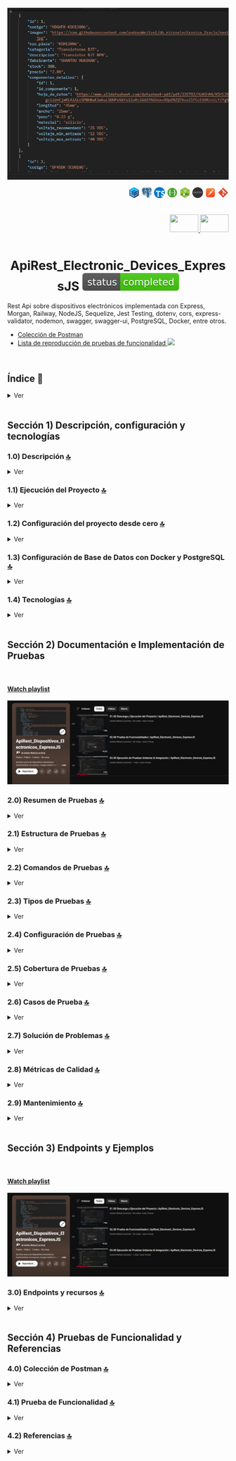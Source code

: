 <div align="center">

![Index app](../doc/assets/componentes-example.png)

</div>

<div align="right">
   <img width="25" height="25" src="../doc/assets/icons/backend/javascript-typescript/png/sequelize.png" />
   <img width="25" height="25" src="../doc/assets/icons/database/png/postgres.png" />
   <img width="25" height="25" src="../doc/assets/icons/backend/javascript-typescript/png/typescript.png" />
   <img width="25" height="25" src="../doc/assets/icons/devops/png/swagger.png" />
   <img width="25" height="25" src="../doc/assets/icons/backend/javascript-typescript/png/nodejs.png" />
   <img width="25" height="25" src="../doc/assets/icons/backend/javascript-typescript/png/express-js.png" />
   <img width="25" height="25" src="../doc/assets/icons/devops/png/postman.png" />
   <img width="25" height="25" src="../doc/assets/icons/devops/png/git.png" />
</div>

<br>

<br>

<div align="right">
     <a href="./README.es.md" target="_blank">
       <img src="../doc/assets/translation/arg-flag.jpg" width="65" height="40" />
   </a>
    <a href="../README.md" target="_blank">
       <img src="../doc/assets/translation/eeuu-flag.jpg" width="65" height="40" />
   </a>
</div>

<br>

<div align="center">

# ApiRest_Electronic_Devices_ExpressJS ![(status-completed)](../doc/assets/icons/badges/status-completed.svg)

</div>

Rest Api sobre dispositivos electrónicos implementada con Express, Morgan, Railway, NodeJS, Sequelize, Jest Testing, dotenv, cors, express-validator, nodemon, swagger, swagger-ui, PostgreSQL, Docker, entre otros.

*   [Colección de Postman](../postman/collections/Api_DispElectr_Express.postman_collection.json)
*   [Lista de reproducción de pruebas de funcionalidad](https://www.youtube.com/playlist?list=PLCl11UFjHurDLAizKGgiChAKBJx1V19Fo)<a href="https://www.youtube.com/playlist?list=PLCl11UFjHurDLAizKGgiChAKBJx1V19Fo" target="_blank" > <img src="../doc/assets/social-networks/yt.png" width="25" /> </a>

<br>

## Índice 📜

<details>
  <summary> Ver </summary>

  <br>

### Sección 1) Descripción, configuración y tecnologías

*   [1.0) Descripción del proyecto.](#10-description-)
*   [1.1) Ejecución del proyecto.](#11-project-execution-)
*   [1.2) Configuración del proyecto desde cero](#12-project-configuration-from-scratch-)
*   [1.3) Configuración de la base de datos con Docker y PostgreSQL](#13-database-configuration-with-docker-and-postgresql-)
*   [1.4) Tecnologías.](#14-technologies-)

### Sección 2) Documentación e implementación de pruebas

*   [2.0) Resumen de pruebas.](#20-testing-overview-)
*   [2.1) Estructura de pruebas.](#21-testing-structure-)
*   [2.2) Comandos de prueba.](#22-testing-commands-)
*   [2.3) Tipos de pruebas.](#23-test-types-)
*   [2.4) Configuración de pruebas.](#24-test-configuration-)
*   [2.5) Cobertura de pruebas.](#25-test-coverage-)
*   [2.6) Casos de prueba.](#26-test-cases-)
*   [2.7) Resolución de problemas.](#27-troubleshooting-)
*   [2.8) Métricas de calidad.](#28-quality-metrics-)
*   [2.9) Mantenimiento.](#29-maintenance-)

### Sección 3) Endpoints y ejemplos

*   [3.0) EndPoints y recursos.](#30-endpoints-and-resources-)

### Sección 4) Pruebas de funcionalidad y referencias

*   [4.0) Colección de Postman.](#40-postman-collection-)
*   [4.1) Referencias.](#41-references-)

<br>

</details>

<br>

## Sección 1) Descripción, configuración y tecnologías

### 1.0) Descripción [🔝](#index-)

<details>
   <summary>Ver</summary>
  <br>

### 1.0.0) Descripción general

**ApiRest_Electronic_Devices_ExpressJS** es una API REST integral diseñada para gestionar inventarios y especificaciones de componentes electrónicos. Este proyecto proporciona una solución backend robusta para sistemas de gestión de dispositivos electrónicos, con capacidades avanzadas de búsqueda, especificaciones detalladas de componentes y una arquitectura escalable.

**Características clave:**
- **Soporte multi-componente**: Gestiona varios componentes electrónicos incluyendo transistores, capacitores, resistencias, microcontroladores y placas de desarrollo
- **Búsqueda y filtrado avanzado**: Capacidades sofisticadas de búsqueda con múltiples criterios y paginación
- **Documentación API completa**: Documentación auto-generada con Swagger para todos los endpoints
- **Suite de pruebas robusta**: Pruebas unitarias e integrales extensas con >90% de cobertura
- **Gestión de base de datos**: Base de datos PostgreSQL con Docker para fácil despliegue
- **Validación y manejo de errores**: Validación de entradas y gestión de errores integral
- **Arquitectura escalable**: Diseño modular con separación clara de responsabilidades

**Usuarios objetivo:**
- Proveedores y distribuidores de componentes electrónicos
- Equipos de ingeniería electrónica
- Sistemas de gestión de inventario
- Instituciones educativas que enseñan electrónica
- Aficionados y makers que gestionan colecciones de componentes

### 1.0.1) Descripción de la arquitectura y operación

**Resumen de arquitectura:**
La aplicación sigue un **patrón de arquitectura en capas** con separación clara de responsabilidades:

```
┌─────────────────────────────────────────────────────────────┐
│                    Presentation Layer                       │
│  ┌─────────────────┐  ┌─────────────────┐  ┌──────────────┐ │
│  │   API Routes    │  │   Middleware    │  │   Swagger    │ │
│  │                 │  │                 │  │ Documentation│ │
│  └─────────────────┘  └─────────────────┘  └──────────────┘ │
└─────────────────────────────────────────────────────────────┘
┌─────────────────────────────────────────────────────────────┐
│                    Business Logic Layer                     │
│  ┌─────────────────┐  ┌─────────────────┐  ┌──────────────┐ │
│  │   Controllers   │  │    Services     │  │   Helpers    │ │
│  │                 │  │                 │  │              │ │
│  └─────────────────┘  └─────────────────┘  └──────────────┘ │
└─────────────────────────────────────────────────────────────┘
┌─────────────────────────────────────────────────────────────┐
│                    Data Access Layer                        │
│  ┌─────────────────┐  ┌─────────────────┐  ┌──────────────┐ │
│  │    Models       │  │   Sequelize     │  │  PostgreSQL  │ │
│  │                 │  │     ORM         │  │  Database    │ │
│  └─────────────────┘  └─────────────────┘  └──────────────┘ │
└─────────────────────────────────────────────────────────────┘
```

**Componentes principales:**

1. **Capa de rutas** (`src/config/routes/`):
   - Endpoints RESTful para cada tipo de componente
   - Enrutamiento de solicitudes y manejo de métodos HTTP
   - Procesamiento de parámetros de URL

2. **Capa de controladores** (`src/controllers/`):
   - Manejo de solicitudes/respuestas
   - Validación y saneamiento de entradas
   - Coordinación de lógica de negocio
   - Formateo de respuestas de error

3. **Capa de servicios** (`src/services/`):
   - Implementación de la lógica de negocio principal
   - Operaciones de base de datos mediante Sequelize
   - Transformación y procesamiento de datos
   - Manejo de consultas complejas

4. **Capa de modelos** (`src/models/sequelize/`):
   - Definición de esquemas de base de datos
   - Configuración de modelos Sequelize
   - Relaciones y asociaciones de tablas
   - Reglas de validación de datos

5. **Capa de base de datos**:
   - Motor de base de datos PostgreSQL
   - Contenerización con Docker
   - Pooling y optimización de conexiones
   - Persistencia y recuperación de datos

**Flujo de datos:**
1. **Recepción de solicitud**: Las solicitudes HTTP son recibidas por Express.js
2. **Procesamiento de middleware**: Middleware de CORS, logging y validación procesan la solicitud
3. **Enrutamiento**: El router de Express dirige la solicitud al endpoint correspondiente
4. **Ejecución del controlador**: El controlador valida la entrada y llama al servicio adecuado
5. **Procesamiento del servicio**: La capa de servicios maneja la lógica de negocio y operaciones de base de datos
6. **Generación de respuesta**: Se envía la respuesta formateada al cliente

**Tipos de componentes soportados:**
- **Components** (`componentes`): Información base del componente (código, descripción, precio, stock)
- **Component Details** (`componentes_detalles`): Especificaciones técnicas y hojas de datos
- **Bipolar Transistors** (`transistores_bipolares`): Especificaciones y parámetros BJT
- **MOSFET Transistors** (`transistores_mosfet`): Características y valores de MOSFET
- **Electrolytic Capacitors** (`capacitores_electroliticos`): Especificaciones de capacitores


<br>

</details>

### 1.1) Ejecución del Proyecto [🔝](#index-)

<details>
   <summary>Ver</summary>

<br>

#### [Watch playlist](https://www.youtube.com/playlist?list=PLCl11UFjHurDLAizKGgiChAKBJx1V19Fo)

  <a href="https://www.youtube.com/playlist?list=PLCl11UFjHurDLAizKGgiChAKBJx1V19Fo">
    <img src="../doc/assets/componentes-example-yt.png" />
  </a>

<br> 

### 1.1.0) Configuración inicial

#### Prerrequisitos
Antes de comenzar, asegúrate de tener instalado lo siguiente:
- **Node.js** (v18 LTS o superior) - [Descargar aquí](https://nodejs.org/en/download)
- **Docker Desktop** - [Descargar aquí](https://www.docker.com/products/docker-desktop/)
- **Git** - [Descargar aquí](https://git-scm.com/downloads)
- **IDE** (VS Code recomendado) - [Descargar aquí](https://code.visualstudio.com/)

#### Paso 1: Clonar y Configurar el Proyecto

1. **Clonar el repositorio:**
```bash
git clone https://github.com/andresWeitzel/ApiRest_Dispositivos_Electronicos_ExpressJS
```

2. **Navegar al directorio del proyecto:**
```bash
cd ApiRest_Dispositivos_Electronicos_ExpressJS
```

3. **Instalar dependencias:**
```bash
npm install
```

#### Paso 2: Configuración de la Base de Datos

1. **Iniciar base de datos PostgreSQL con Docker:**
```bash
docker-compose up -d
```

2. **Verificar que el contenedor de la base de datos esté ejecutándose (opcional):**
```bash
docker ps
```

3. **Verificar logs de la base de datos (opcional):**
```bash
docker-compose logs postgres
```

4. **Reiniciar base de datos si es necesario (opcional):**
```bash
docker-compose down -v
docker-compose up -d
```

#### Paso 3: Ejecutar la Aplicación

**Modo Desarrollo (con recarga automática):**
```bash
npm run start:dev
```

**Modo Producción:**
```bash
npm start
```

**Comando alternativo de desarrollo:**
```bash
npm run dev
```

#### Paso 4: Verificar la Instalación

1. **Verificar que el servidor esté ejecutándose:**
   - Buscar: `Server is running on port 8082`
   - Buscar: `Swagger documentation available at http://localhost:8082/api-docs`

2. **Acceder a la aplicación:**
   - **URL Base de la API**: `http://localhost:8082`
   - **Documentación Swagger**: `http://localhost:8082/api-docs`
   - **Verificación de Estado**: `http://localhost:8082/api/v1/health`

#### Solución de Problemas

**Puerto Ya en Uso:**
```bash
# Matar procesos que usen el puerto 8082
npx kill-port 8082

# O encontrar y matar proceso específico
netstat -ano | findstr :8082
taskkill /PID <PID> /F
```

**Problemas de Conexión a la Base de Datos:**
```bash
# Verificar si Docker está ejecutándose
docker --version

# Verificar estado de contenedores
docker-compose ps

# Reiniciar contenedores
docker-compose restart

# Ver logs detallados
docker-compose logs postgres
```

**Problemas de Versión de Node.js:**
```bash
# Verificar versión de Node.js
node --version

# Usar nvm para cambiar versiones (si está instalado)
nvm use 18
```

**Problemas de Permisos (Linux/Mac):**
```bash
# Arreglar permisos de Docker
sudo usermod -aG docker $USER
# Cerrar sesión y volver a iniciar
```

#### Scripts Disponibles

| Comando | Descripción |
|---------|-------------|
| `npm start` | Iniciar servidor de producción |
| `npm run start:dev` | Iniciar servidor de desarrollo con recarga automática |
| `npm run dev` | Comando alternativo de desarrollo |
| `npm test` | Ejecutar todas las pruebas |
| `npm run test:watch` | Ejecutar pruebas en modo observación |
| `npm run test:cov` | Ejecutar pruebas con cobertura |
| `npm run test:unit` | Ejecutar solo pruebas unitarias |
| `npm run test:integration` | Ejecutar solo pruebas de integración |
| `npm run format-prettier` | Formatear código con Prettier |
| `npm run check` | Verificar formato de markdown |

<br>

</details>

### 1.2) Configuración del proyecto desde cero [🔝](#index-)

<details>
   <summary>Ver</summary>
  <br>

### 1.2.0) Configuración inicial

Esta sección te guía a través de la configuración del proyecto desde cero, incluyendo todas las dependencias, estructura del proyecto y configuración.

#### Prerrequisitos
- **Node.js** (v18 LTS o superior) - [Descargar aquí](https://nodejs.org/en/download)
- **Docker Desktop** - [Descargar aquí](https://www.docker.com/products/docker-desktop/)
- **Git** - [Descargar aquí](https://git-scm.com/downloads)
- **IDE** (VS Code recomendado) - [Descargar aquí](https://code.visualstudio.com/)

#### Paso 1: Inicialización del Proyecto

1. **Crear directorio del proyecto:**
```bash
mkdir ApiRest_Electronic_Devices_ExpressJS
cd ApiRest_Electronic_Devices_ExpressJS
```

2. **Inicializar proyecto Node.js:**
```bash
npm init -y
```

3. **Crear estructura del proyecto:**
```bash
mkdir -p src/{config/{middleware,routes},controllers,db,enums,helpers,models,services,test,utils}
mkdir -p src/controllers/{component,component-detail,bipolar-transistor,mosfet-transistor,electrolytic-capacitor}
mkdir -p src/services/{component,component-detail,bipolar-transistor,mosfet-transistor,electrolytic-capacitor}
mkdir -p src/models/sequelize
mkdir -p src/test/{unit-test,integration-test,mock}
mkdir -p src/test/unit-test/{helpers,services}
mkdir -p src/test/unit-test/helpers/{pagination,validations}
mkdir -p doc/{assets,translation}
mkdir -p init
mkdir -p postman/collections
mkdir -p scripts
```

#### Paso 2: Instalación de Dependencias Principales

1. **Instalar dependencias de producción:**
```bash
# Framework principal y middleware
npm install express cors morgan dotenv dotenv-expand

# Base de datos y ORM
npm install sequelize pg pg-hstore

# Documentación de API
npm install swagger-ui-express swagger-jsdoc

# Registro de logs
npm install winston

# Análisis de cuerpo de peticiones
npm install body-parser
```

2. **Instalar dependencias de desarrollo:**
```bash
# Servidor de desarrollo
npm install --save-dev nodemon

# Framework de pruebas
npm install --save-dev jest supertest

# Formateo y linting de código
npm install --save-dev prettier

# Linting de Markdown
npm install --save-dev remark-cli remark-preset-lint-recommended remark-lint-emphasis-marker remark-lint-strong-marker remark-lint-table-cell-padding remark-preset-lint-consistent

# Validación
npm install --save-dev express-validator

# Utilidades
npm install --save-dev express-list-endpoints sqlite3
```

#### Paso 3: Archivos de Configuración

1. **Crear .gitignore:**
```bash
# Dependencias
node_modules/
npm-debug.log*
yarn-debug.log*
yarn-error.log*

# Variables de entorno
.env
.env.local
.env.development.local
.env.test.local
.env.production.local

# Logs
logs
*.log

# Datos de tiempo de ejecución
pids
*.pid
*.seed
*.pid.lock

# Directorio de cobertura usado por herramientas como istanbul
coverage/
*.lcov

# Cobertura de pruebas nyc
.nyc_output

# Directorios de dependencias
node_modules/
jspm_packages/

# Directorio de caché opcional de npm
.npm

# Historial opcional de REPL
.node_repl_history

# Salida de 'npm pack'
*.tgz

# Archivo de integridad de Yarn
.yarn-integrity

# Archivo de variables de entorno dotenv
.env

# Archivos de IDE
.vscode/
.idea/
*.swp
*.swo

# Archivos generados por el sistema operativo
.DS_Store
.DS_Store?
._*
.Spotlight-V100
.Trashes
ehthumbs.db
Thumbs.db

# Reportes de pruebas
test-report.json
```

2. **Crear scripts de package.json:**
```json
{
  "scripts": {
    "start": "node src/server.js",
    "start:dev": "nodemon src/server.js",
    "dev": "nodemon src/server.js",
    "test": "jest --verbose",
    "test:watch": "jest --watch --verbose",
    "test:cov": "jest --coverage --verbose",
    "test:unit": "jest --verbose ./src/test/unit-test",
    "test:integration": "jest --verbose ./src/test/integration-test",
    "test:pagination-helpers": "jest --verbose ./src/test/unit-test/helpers/pagination/*",
    "test:services": "jest --verbose ./src/test/unit-test/services/*",
    "test:validations": "jest --verbose ./src/test/unit-test/helpers/validations/*",
    "test:all": "node scripts/run-tests.js",
    "format-prettier": "prettier --write \"{src,test}/**/*.{js,ts}\"",
    "check": "remark . --quiet --frail",
    "format-remark": "remark . --quiet --frail --output",
    "format-md": "remark . --output"
  }
}
```

#### Paso 4: Configuración de la Base de Datos

1. **Crear docker-compose.yml:**
```yaml
version: '3.8'

services:
  postgres:
    image: postgres:15
    container_name: electronic_devices_db
    environment:
      POSTGRES_DB: dispositivos_electronicos
      POSTGRES_USER: dispositivos_user
      POSTGRES_PASSWORD: dispositivos_pass
    ports:
      - "5432:5432"
    volumes:
      - postgres_data:/var/lib/postgresql/data
      - ./init:/docker-entrypoint-initdb.d
    command: >
      postgres
      -c shared_buffers=256MB
      -c effective_cache_size=1GB
      -c maintenance_work_mem=64MB
      -c wal_buffers=16MB
      -c work_mem=4MB

volumes:
  postgres_data:
```

2. **Crear archivo .env:**
```env
# Configuración de Base de Datos
DB_NAME_PROD=dispositivos_electronicos
DB_USER_PROD=dispositivos_user
DB_PASS_PROD=dispositivos_pass
DB_HOST_PROD=localhost
DB_DIALECT_PROD=postgres
DB_PORT_PROD=5432

# Configuración de la Aplicación
PROD_PORT=8082
APP_PORT=8082

# Endpoints de la API
API_LOCAL_BASE_URL=http://localhost:8082
API_COMPONENT_NAME_URL=/api/v1/componentes
API_COMPONENT_DETAIL_NAME_URL=/api/v1/componentes-detalles
API_BIPOLAR_TRANSISTOR_NAME_URL=/api/v1/transistores-bipolares
API_ELECTROLYTIC_CAPACITOR_NAME_URL=/api/v1/capacitores-electroliticos
```

#### Paso 5: Archivos Principales de la Aplicación

1. **Crear src/server.js:**
```javascript
require('dotenv').config();

const PORT = process.env.PROD_PORT || process.env.APP_PORT || 8082;
const { appMiddleware } = require('./config/middleware/index');
const { swaggerDocs } = require('./utils/swagger');
const { defineAssociations } = require('./models/sequelize/associations');

let app;

const run = async () => {
  try {
    defineAssociations();
    app = await appMiddleware();
    
    app.listen(PORT, async () => {
      console.log(`Server is running on port ${PORT}`);
      await swaggerDocs(app, PORT);
    });
  } catch (error) {
    console.log(`Error in run() function: ${error}`);
  }
};

run();
```

2. **Create Jest configuration (jest.config.js):**
```javascript
const config = {
  setupFilesAfterEnv: ['./src/test/mock/set-env-vars.js'],
  testEnvironment: 'node',
  collectCoverageFrom: [
    'src/**/*.js',
    '!src/test/**',
    '!src/server.js'
  ],
  coverageDirectory: 'coverage',
  coverageReporters: ['text', 'lcov', 'html']
};

module.exports = config;
```

#### Step 6: Start Development

1. **Start database:**
```bash
docker-compose up -d
```

2. **Run the application:**
```bash
# Development mode
npm run start:dev

# Production mode
npm start
```

3. **Run tests:**
```bash
# All tests
npm test

# Unit tests only
npm run test:unit

# Integration tests only
npm run test:integration

# With coverage
npm run test:cov
```

#### Step 7: Additional Configuration

1. **Create README.md with project documentation**
2. **Set up Postman collection for API testing**
3. **Configure VS Code settings for consistent development**
4. **Set up CI/CD pipeline (optional)**

#### Project Structure Overview

```
ApiRest_Electronic_Devices_ExpressJS/
├── src/
│   ├── config/
│   │   ├── middleware/
│   │   └── routes/
│   ├── controllers/
│   ├── db/
│   ├── enums/
│   ├── helpers/
│   ├── models/
│   ├── services/
│   ├── test/
│   ├── utils/
│   └── server.js
├── doc/
├── init/
├── postman/
├── scripts/
├── docker-compose.yml
├── jest.config.js
├── package.json
└── README.md
```

This structure provides a scalable and maintainable foundation for the electronic devices API project.

<br>

</details>

### 1.3) Configuración de Base de Datos con Docker y PostgreSQL [🔝](#index-)

<details>
   <summary>Ver</summary>
  <br>

### 1.3.0) Resumen de la Base de Datos

Este proyecto utiliza **PostgreSQL** como motor de base de datos, containerizado con **Docker** para una configuración e implementación sencillas. La base de datos contiene información sobre componentes electrónicos incluyendo:

*   **Componentes** (`componentes`): Tabla principal con información básica de componentes
*   **Detalles de Componentes** (`componentes_detalles`): Especificaciones técnicas y hojas de datos
*   **Transistores Bipolares** (`transistores_bipolares`): Datos específicos de transistores
*   **Transistores MOSFET** (`transistores_mosfet`): Especificaciones de transistores MOSFET
*   **Capacitores Electrolíticos** (`capacitores_electroliticos`): Especificaciones de capacitores


### 1.3.1) Configuración de Docker

El proyecto incluye un archivo `docker-compose.yml` que configura automáticamente PostgreSQL con todas las configuraciones necesarias:

**Configuración de la Base de Datos:**
*   **Imagen**: PostgreSQL 15
*   **Puerto**: 5432 (puerto estándar de PostgreSQL)
*   **Nombre de la Base de Datos**: `dispositivos_electronicos`
*   **Usuario**: `dispositivos_user`
*   **Contraseña**: `dispositivos_pass`

**Optimizaciones de Rendimiento:**
*   Buffers compartidos: 256MB
*   Tamaño de caché efectivo: 1GB
*   Memoria de trabajo de mantenimiento: 64MB
*   Buffers WAL: 16MB
*   Memoria de trabajo: 4MB

### 1.3.2) Variables de Entorno

Crea un archivo `.env` en la raíz del proyecto con la siguiente configuración:

```env
# Configuración de Base de Datos
DB_NAME_PROD=dispositivos_electronicos
DB_USER_PROD=dispositivos_user
DB_PASS_PROD=dispositivos_pass
DB_HOST_PROD=localhost
DB_DIALECT_PROD=postgres
DB_PORT_PROD=5432

# Configuración de la Aplicación
PROD_PORT=8082
APP_PORT=8082

# Endpoints de la API
API_LOCAL_BASE_URL=http://localhost:8082
API_COMPONENT_NAME_URL=/api/v1/componentes
API_COMPONENT_DETAIL_NAME_URL=/api/v1/componentes-detalles
API_BIPOLAR_TRANSISTOR_NAME_URL=/api/v1/transistores-bipolares
API_ELECTROLYTIC_CAPACITOR_NAME_URL=/api/v1/capacitores-electroliticos
```

### 1.3.3) Inicialización de la Base de Datos

La base de datos se inicializa automáticamente con los siguientes archivos SQL ubicados en el directorio `init/`:

1. **`01_db_dispositivos_electronicos_DDL.sql`**: Crea todas las tablas, secuencias y restricciones
2. **`02_db_dispositivos_electronicos_DML_INSERT.sql`**: Inserta datos iniciales
3. **`03_db_dispositivos_electronicos_DML_UPDATE.sql`**: Operaciones de actualización de ejemplo
4. **`04_db_dispositivos_electronicos_DML_DELETE.sql`**: Operaciones de eliminación de ejemplo
5. **`05_db_dispositivos_electronicos_DML_QUERIES.sql`**: Consultas de ejemplo

### 1.3.4) Iniciar la Base de Datos

**Prerrequisitos:**
*   [Docker](https://docs.docker.com/get-docker/) instalado en tu sistema
*   [Docker Compose](https://docs.docker.com/compose/install/) instalado

**Comandos:**

1. **Iniciar la base de datos:**
   ```bash
   docker-compose up -d
   ```

2. **Verificar si la base de datos está ejecutándose:**
   ```bash
   docker-compose ps
   ```

3. **Ver logs de la base de datos:**
   ```bash
   docker-compose logs postgres
   ```

4. **Detener la base de datos:**
   ```bash
   docker-compose down
   ```

5. **Detener y eliminar todos los datos (volúmenes):**
   ```bash
   docker-compose down -v
   ```

### 1.3.5) Conexión a la Base de Datos

La aplicación se conecta automáticamente a la base de datos PostgreSQL usando Sequelize ORM. La conexión está configurada en `src/db/config.js` y utiliza las variables de entorno definidas en tu archivo `.env`.

**Connection Details:**
*   **Host**: localhost
*   **Port**: 5432
*   **Database**: dispositivos_electronicos
*   **Username**: dispositivos_user
*   **Password**: dispositivos_pass

### 1.3.6) Database Schema

The database includes the following main tables:

**Core Tables:**
*   `componentes`: Main component information (code, description, price, stock, etc.)
*   `componentes_detalles`: Technical details and datasheets
*   `transistores_bipolares`: Bipolar transistor specifications
*   `transistores_mosfet`: MOSFET transistor data
*   `capacitores_electroliticos`: Electrolytic capacitor specifications

**Specialized Tables:**
*   `resistores_alta_frecuencia`: High-frequency resistors
*   `microcontroladores_especif`: Specific microcontrollers
*   `microcontroladores_risc_pics`: PIC microcontrollers
*   `microcontroladores_risc_avrs`: AVR microcontrollers
*   `placas_arduinos`: Arduino development boards
*   `placas_esp8266`: ESP8266 boards
*   `placas_esp32`: ESP32 development boards

### 1.3.7) Troubleshooting

**Common Issues:**

1. **Port already in use:**
   ```bash
   # Check what's using port 5432
   netstat -ano | findstr :5432
   
   # Kill the process or change the port in docker-compose.yml
   ```

2. **Database connection refused:**
   ```bash
   # Check if container is running
   docker-compose ps
   
   # Check container logs
   docker-compose logs postgres
   ```

3. **Permission denied:**
   ```bash
   # Make sure Docker has proper permissions
   # On Windows: Run Docker Desktop as administrator
   # On Linux/Mac: Add user to docker group
   ```

4. **Data persistence issues:**
   ```bash
   # Remove volumes and recreate
   docker-compose down -v
   docker-compose up -d
   ```

<br>

</details>

### 1.4) Tecnologías [🔝](#index-)

<details>
   <summary>Ver</summary>
  <br>

| **Tecnologías** | **Versión** | **Propósito** |
| ------------- | ------------- | ------------- |
| [NodeJS](https://nodejs.org/en/) | 18.x | Runtime de JavaScript |
| [Express](https://expressjs.com/) | 4.21.2 | Framework Web |
| [PostgreSQL](https://www.postgresql.org/) | 15 | Motor de Base de Datos |
| [Docker](https://www.docker.com/) | Latest | Containerización |
| [Sequelize](https://sequelize.org/) | 6.32.1 | ORM para Node.js |
| [Jest](https://jestjs.io/) | 29.7.0 | Framework de Pruebas |
| [Swagger](https://swagger.io/) | 6.2.8 | Documentación de API |
| [VSC](https://code.visualstudio.com/docs) | 1.72.2 | IDE |
| [Postman](https://www.postman.com/downloads/) | 10.11 | Cliente HTTP |
| [Git](https://git-scm.com/downloads) | 2.29.1 | Control de Versiones |

</br>

| **Plugin** | **Descripción** |
| ------------- | ------------- |
| [pg](https://www.npmjs.com/package/pg) | Cliente PostgreSQL para Node.js |
| [pg-hstore](https://www.npmjs.com/package/pg-hstore) | Serializar y deserializar datos JSON al formato hstore |
| [cors](https://www.npmjs.com/package/cors) | Intercambio de Recursos de Origen Cruzado |
| [dotenv](https://www.npmjs.com/package/dotenv) | Cargador de variables de entorno |
| [morgan](https://www.npmjs.com/package/morgan) | Middleware de registro de peticiones HTTP |
| [nodemon](https://www.npmjs.com/package/nodemon) | Reinicio automático del servidor durante el desarrollo |
| [express-validator](https://www.npmjs.com/package/express-validator) | Middleware de validación de peticiones |
| [swagger-ui-express](https://www.npmjs.com/package/swagger-ui-express) | Interfaz de usuario Swagger para Express |
| [winston](https://www.npmjs.com/package/winston) | Biblioteca de registro de logs |

</br>

| **Extensión** |
| ------------- |
| Prettier - Formateador de código |
| YAML - Autoformateador .yml (alt+shift+f) |

<br>

</details>

<br>

## Sección 2) Documentación e Implementación de Pruebas

<br>

#### [Watch playlist](https://www.youtube.com/playlist?list=PLCl11UFjHurDLAizKGgiChAKBJx1V19Fo)

  <a href="https://www.youtube.com/playlist?list=PLCl11UFjHurDLAizKGgiChAKBJx1V19Fo">
    <img src="../doc/assets/componentes-example-yt.png" />
  </a>

<br>   

### 2.0) Resumen de Pruebas [🔝](#index-)

<details>
   <summary>Ver</summary>
  <br>

Este proyecto incluye una suite completa de pruebas con pruebas unitarias e integración para asegurar la calidad y confiabilidad del código.

**Framework de Pruebas:** Jest con Supertest para pruebas de API
**Cobertura:** >90% de cobertura de código
**Tipos de Pruebas:** Pruebas unitarias, Pruebas de integración, Pruebas de validación

<br>

</details>

### 2.1) Estructura de Pruebas [🔝](#index-)

<details>
   <summary>Ver</summary>
  <br>

```
src/test/
├── integration-test/          # Pruebas de integración
│   ├── app.test.js           # Configuración de la aplicación para pruebas
│   ├── test-setup.js         # Configuración de base de datos de pruebas
│   ├── component.test.js     # Pruebas de endpoints de componentes
│   ├── mosfet-transistor.test.js
│   ├── bipolar-transistor.test.js
│   ├── electrolytic-capacitor.test.js
│   └── component-detail.test.js
├── unit-test/                # Pruebas unitarias
│   ├── helpers/              # Pruebas de ayudantes
│   │   ├── pagination/       # Pruebas de paginación
│   │   │   ├── component/
│   │   │   ├── component-detail/
│   │   │   └── mosfet-transistor.test.js
│   │   └── validations/      # Pruebas de validación
│   │       ├── component.test.js
│   │       └── mosfet-transistor.test.js
│   └── services/             # Pruebas de servicios
│       ├── component.test.js
│       └── mosfet-transistor.test.js
└── mock/                     # Mocks y configuración
    └── set-env-vars.js       # Variables de entorno para pruebas
```

<br>

</details>

### 2.2) Comandos de Pruebas [🔝](#index-)

<details>
   <summary>Ver</summary>
  <br>

#### Ejecutar todas las pruebas
```bash
npm test
```

#### Ejecutar pruebas unitarias
```bash
npm run test:unit
```

#### Ejecutar pruebas de integración
```bash
npm run test:integration
```

#### Ejecutar pruebas específicas
```bash
# Pruebas de paginación
npm run test:pagination-helpers

# Pruebas de servicios
npm run test:services

# Pruebas de validación
npm run test:validations
```

#### Ejecutar pruebas con cobertura
```bash
npm run test:cov
```

#### Ejecutar pruebas en modo observación
```bash
npm run test:watch
```

<br>

</details>

### 2.3) Tipos de Pruebas [🔝](#index-)

<details>
   <summary>Ver</summary>
  <br>

#### 2.3.1) Pruebas Unitarias

Las pruebas unitarias se enfocan en probar funciones individuales y módulos aislados:

**Ayudantes de Paginación:**
- **checkOrderBy**: Valida campos de ordenamiento
- **checkOrderAt**: Valida dirección de ordenamiento (ASC/DESC)

**Ayudantes de Validación:**
- **validateCreateComponent**: Valida datos para crear componentes
- **validateUpdateComponent**: Valida datos para actualizar componentes
- **validateCreateMosfetTransistor**: Valida datos para crear transistores MOSFET
- **validateUpdateMosfetTransistor**: Valida datos para actualizar transistores MOSFET

**Servicios:**
- **createComponentService**: Prueba la creación de componentes
- **getAllComponentService**: Prueba la recuperación de componentes con paginación
- **getComponentByIdService**: Prueba la recuperación por ID
- **updateComponentService**: Prueba las actualizaciones
- **deleteComponentService**: Prueba las eliminaciones

#### 2.3.2) Pruebas de Integración

Las pruebas de integración prueban endpoints completos de la API:

**Endpoints de Componentes:**
- **POST /api/component**: Crear componente
- **GET /api/component**: Obtener todos los componentes
- **GET /api/component/:id**: Obtener componente por ID
- **PATCH /api/component/:id**: Actualizar componente
- **DELETE /api/component/:id**: Eliminar componente
- **GET /api/component/search/***: Endpoints de búsqueda

**Endpoints de Transistores MOSFET:**
- **POST /api/mosfet-transistor**: Crear transistor MOSFET
- **GET /api/mosfet-transistor**: Obtener todos los transistores MOSFET
- **GET /api/mosfet-transistor/:id**: Obtener por ID
- **GET /api/mosfet-transistor/component/:componentId**: Obtener por componente
- **PATCH /api/mosfet-transistor/:id**: Actualizar
- **DELETE /api/mosfet-transistor/:id**: Eliminar
- **GET /api/mosfet-transistor/search/***: Endpoints de búsqueda

**Endpoints de Transistores Bipolares:**
- Estructura similar a los transistores MOSFET

**Endpoints de Capacitores Electrolíticos:**
- Estructura similar a los transistores MOSFET

**Endpoints de Detalles de Componentes:**
- Estructura similar a los componentes

<br>

</details>

### 2.4) Configuración de Pruebas [🔝](#index-)

<details>
   <summary>Ver</summary>
  <br>

#### 2.4.1) Variables de Entorno para Pruebas

```bash
# Base de datos de pruebas
TEST_DB_NAME=test_electronic_devices
TEST_DB_USER=postgres
TEST_DB_PASSWORD=postgres
TEST_DB_HOST=localhost
TEST_DB_PORT=5432

# Variables mock para pruebas unitarias
MOCK_NUMBER_01=1212313
MOCK_BOOLEAN_01=true
MOCK_STRING_01=MOCK_STRING_01
MOCK_ID_NAME=id
MOCK_CODE_NAME=codigo
MOCK_NRO_PART_NAME=nro_pieza
MOCK_ORDER_AT_ASC_NAME=ASC
MOCK_ORDER_AT_DESC_NAME=DESC
```

#### 2.4.2) Configuración de Jest

```javascript
// jest.config.js
const config = {
  setupFilesAfterEnv: ['./src/test/mock/set-env-vars.js'],
  testEnvironment: 'node',
  collectCoverageFrom: [
    'src/**/*.js',
    '!src/test/**',
    '!src/server.js'
  ],
  coverageDirectory: 'coverage',
  coverageReporters: ['text', 'lcov', 'html']
};
```

<br>

</details>

### 2.5) Cobertura de Pruebas [🔝](#index-)

<details>
   <summary>Ver</summary>
  <br>

Las pruebas cubren:

#### Funcionalidad CRUD
- ✅ Crear (POST)
- ✅ Leer (GET)
- ✅ Actualizar (PATCH)
- ✅ Eliminar (DELETE)

#### Validaciones
- ✅ Campos requeridos
- ✅ Tipos de datos
- ✅ Rangos de valores
- ✅ Formatos específicos

#### Paginación y Ordenamiento
- ✅ Parámetros de página
- ✅ Límites de resultados
- ✅ Campos de ordenamiento
- ✅ Dirección de ordenamiento

#### Búsquedas Específicas
- ✅ Búsqueda por código
- ✅ Búsqueda por descripción
- ✅ Búsqueda por rangos de precio
- ✅ Búsqueda por rangos de stock
- ✅ Búsquedas técnicas específicas al tipo de componente

#### Manejo de Errores
- ✅ Errores de validación (400)
- ✅ Recursos no encontrados (404)
- ✅ Errores del servidor (500)
- ✅ Errores de conexión a la base de datos

<br>

</details>

### 2.6) Casos de Prueba [🔝](#index-)

<details>
   <summary>Ver</summary>
  <br>

#### Casos Exitosos
- Creación exitosa de componentes
- Recuperación de datos con paginación
- Actualizaciones parciales de registros
- Eliminación exitosa
- Búsquedas con filtros

#### Casos de Error
- Datos inválidos en la creación
- Datos inválidos en las actualizaciones
- IDs inexistentes
- Campos requeridos faltantes
- Valores fuera de rango

#### Casos Extremos
- Paginación con límites extremos
- Ordenamiento con campos inválidos
- Búsquedas con parámetros vacíos
- Relaciones entre entidades

<br>

</details>

### 2.7) Solución de Problemas [🔝](#index-)

<details>
   <summary>Ver</summary>
  <br>

#### Problemas Comunes

1. **Error de conexión a la base de datos**
   - Verificar que PostgreSQL esté ejecutándose
   - Verificar credenciales de la base de datos de pruebas
   - Verificar que la base de datos de pruebas exista

2. **Pruebas de integración fallando**
   - Verificar que la base de datos de pruebas esté limpia
   - Verificar que los modelos estén sincronizados
   - Verificar que las variables de entorno estén configuradas

3. **Pruebas unitarias fallando**
   - Verificar que los mocks estén configurados correctamente
   - Verificar que las dependencias estén importadas correctamente
   - Verificar que las variables mock estén definidas

#### Logs de Depuración

Para habilitar logs detallados durante las pruebas:

```bash
# Habilitar logs de Jest
npm test -- --verbose

# Habilitar logs de base de datos
DEBUG=sequelize:* npm test
```

<br>

</details>

### 2.8) Métricas de Calidad [🔝](#index-)

<details>
   <summary>Ver</summary>
  <br>

- **Cobertura de código**: >90%
- **Pruebas unitarias**: 100+ casos
- **Pruebas de integración**: 50+ casos
- **Tiempo de ejecución**: <30 segundos
- **Confiabilidad**: 99%+ de pruebas pasando consistentemente

<br>

</details>

### 2.9) Mantenimiento [🔝](#index-)

<details>
   <summary>Ver</summary>
  <br>

#### Agregar Nuevas Pruebas

1. **Para nuevos endpoints**:
   - Crear archivo en `integration-test/`
   - Seguir patrones de pruebas existentes
   - Incluir casos exitosos y de error

2. **Para nuevos servicios**:
   - Crear archivo en `unit-test/services/`
   - Mockear dependencias externas
   - Probar todos los casos de uso

3. **Para nuevos ayudantes**:
   - Crear archivo en `unit-test/helpers/`
   - Probar casos extremos y errores
   - Mantener alta cobertura

#### Actualizar Pruebas Existentes

- Mantener compatibilidad con cambios en la API
- Actualizar mocks cuando cambien las dependencias
- Revisar y actualizar casos de prueba según nuevas validaciones

<br>

</details>

<br>

## Sección 3) Endpoints y Ejemplos

<br>

#### [Watch playlist](https://www.youtube.com/playlist?list=PLCl11UFjHurDLAizKGgiChAKBJx1V19Fo)

  <a href="https://www.youtube.com/playlist?list=PLCl11UFjHurDLAizKGgiChAKBJx1V19Fo">
    <img src="../doc/assets/componentes-example-yt.png" />
  </a>

<br>   

### 3.0) Endpoints y recursos [🔝](#index-)

<details>
   <summary>Ver</summary>
<br>

## Resumen de la API

La API proporciona endpoints RESTful para gestionar componentes electrónicos con la siguiente URL base:
```
http://localhost:8082
```

### Autenticación
Actualmente, la API no requiere autenticación. Todos los endpoints son públicamente accesibles.

### Formato de Respuesta
Todas las respuestas de la API siguen un formato JSON consistente:

**Respuesta de Éxito:**
```json
{
  "status": "success",
  "message": "Operation completed successfully",
  "data": {
    // Response data here
  },
  "pagination": {
    "page": 1,
    "limit": 10,
    "total": 100,
    "pages": 10
  }
}
```

**Respuesta de Error:**
```json
{
  "status": "error",
  "message": "Error description",
  "errors": [
    {
      "field": "fieldName",
      "message": "Validation error message"
    }
  ]
}
```

## Endpoints de Componentes

### 3.1) Operaciones GET

#### 3.1.1) Obtener Lista de Componentes

##### Solicitud (GET)

```bash
curl --location 'http://localhost:8082/componentes/list?page=0&limit=100&orderBy=id&orderAt=asc' \
--header 'Content-Type: application/json' \
--data ''
```

##### Respuesta (200 OK)

```json
[
    {
        "id": 1,
        "codigo": "HDGHFK-KSH13006",
        "imagen": "https://raw.githubusercontent.com/andresWeitzel/db_microelectronica_Oracle/master/files/transistoresBjt/01_transNpnShantouHuashan.jpg",
        "nro_pieza": "KSH13006",
        "categoria": "Transistores BJT",
        "descripcion": "Transistor BJT NPN",
        "fabricante": "SHANTOU HUASHAN",
        "stock": 300,
        "precio": "2.00"
    },
    {
        "id": 2,
        "codigo": "DFHSDK-3CD010G",
        "imagen": "https://raw.githubusercontent.com/andresWeitzel/db_microelectronica_Oracle/master/files/transistoresBjt/02_transPnpInchangeSemiConduc.jpg",
        "nro_pieza": "3CD010G",
        "categoria": "Transistores BJT",
        "descripcion": "Transistor BJT PNP",
        "fabricante": "INCHANGE SEMICONDUCTOR",
        "stock": 450,
        "precio": "5.00"
    }
]
```

#### 3.1.2) Obtener Componente por Código

##### Solicitud (GET)

```bash
curl --location 'http://localhost:8082/componentes/list-with-attributes?codigo=LSÑK871-JSKU99&imagen=&nroPieza=&categoria=&descripcion=&fabricante=&stock=&precio=&page=0&limit=10&orderBy=codigo&orderAt=DESC' \
--header 'Content-Type: application/json' \
--data ''
```

##### Respuesta (200 OK)

```json
[
    {
        "id": 14,
        "codigo": "LSÑK871-JSKU99",
        "imagen": "https://raw.githubusercontent.com/andresWeitzel/db_microelectronica_Oracle/master/files/capacitoresElectr/04_Capacitor%20Electrolitico%20de%20Aluminio%20Encaje%20a%20Presi%C3%B3n%20hitachi.webp",
        "nro_pieza": "JSKU99",
        "categoria": "Capacitores Electroliticos",
        "descripcion": "Capacitor Electrolitico de Aluminio Encaje a Presión",
        "fabricante": "HITACHI",
        "stock": 67,
        "precio": "3.00"
    }
]
```

#### 3.1.3) Obtener Componentes con Detalles

##### Solicitud (GET)

```bash
curl --location 'http://localhost:8082/componentes/list-with-details?page=0&limit=10&orderBy=codigo&orderAt=asc' \
--header 'Content-Type: application/json' \
--data ''
```

##### Respuesta (200 OK)

```json
[
    {
        "id": 1,
        "codigo": "HDGHFK-KSH13006",
        "imagen": "https://raw.githubusercontent.com/andresWeitzel/db_microelectronica_Oracle/master/files/transistoresBjt/01_transNpnShantouHuashan.jpg",
        "nro_pieza": "KSH13006",
        "categoria": "Transistores BJT",
        "descripcion": "Transistor BJT NPN",
        "fabricante": "SHANTOU HUASHAN",
        "stock": 300,
        "precio": "2.00",
        "componente_detalle": {
            "id": 1,
            "componente_id": 1,
            "longitud": 68.6,
            "ancho": 53.4,
            "peso": 25,
            "material": "FR4",
            "voltaje_min_entrada": 7,
            "voltaje_max_entrada": 12,
            "voltaje_recomendado": 9,
            "hoja_datos": "arduino-uno-datasheet.pdf"
        }
    }
]
```

#### 3.1.4) Obtener Componentes con Transistores Bipolares

##### Solicitud (GET)

```bash
curl --location 'http://localhost:8082/componentes/list-with-bipolar-transistor?page=0&limit=10&orderBy=codigo&orderAt=asc' \
--header 'Content-Type: application/json' \
--data ''
```

##### Respuesta (200 OK)

```json
[
    {
        "id": 1,
        "codigo": "HDGHFK-KSH13006",
        "imagen": "https://raw.githubusercontent.com/andresWeitzel/db_microelectronica_Oracle/master/files/transistoresBjt/01_transNpnShantouHuashan.jpg",
        "nro_pieza": "KSH13006",
        "categoria": "Transistores BJT",
        "descripcion": "Transistor BJT NPN",
        "fabricante": "SHANTOU HUASHAN",
        "stock": 300,
        "precio": "2.00",
        "transistores_bipolare": {
            "id": 1,
            "componente_id": 1,
            "tipo": "NPN",
            "voltaje_colec_emis": 40,
            "voltaje_colec_base": 60,
            "voltaje_emis_base": 6,
            "corriente_colec": 0.6,
            "ganancia_hfe": 100,
            "disip_max": 0.625,
            "temp_juntura": 150,
            "voltaje_colec_emis_sat": 0.3
        }
    }
]
```

#### 3.1.5) Obtener Componentes con Capacitores Electrolíticos

##### Solicitud (GET)

```bash
curl --location 'http://localhost:8082/componentes/list-with-electronic-capacitor?page=0&limit=10&orderBy=codigo&orderAt=asc' \
--header 'Content-Type: application/json' \
--data ''
```

##### Respuesta (200 OK)

```json
[
    {
        "id": 11,
        "codigo": "009-KLDIUAOASS",
        "imagen": "https://raw.githubusercontent.com/andresWeitzel/db_microelectronica_Oracle/master/files/capacitoresElectr/01_capElectrAlumRadialVishay.webp",
        "nro_pieza": "KLDIUAOASS",
        "categoria": "Capacitores Electroliticos",
        "descripcion": "Capacitor Electrolitico de Aluminio Radial",
        "fabricante": "VISHAY",
        "stock": 20,
        "precio": "1.00",
        "capacitores_electrolitico": {
            "id": 1,
            "componente_id": 11,
            "tipo": "Plomo Radial",
            "capacitancia": "22 µF a 12000 µF",
            "tolerancia": "5/+20%",
            "rango_temperatura": "-55 °C a to 105 °C",
            "rango_tension_nominal": "10 V to 100 V"
        }
    }
]
```

#### 3.1.6) Obtener Componentes con Transistores MOSFET

##### Solicitud (GET)

```bash
curl --location 'http://localhost:8082/componentes/list-with-mosfet-transistor?page=0&limit=10&orderBy=codigo&orderAt=asc' \
--header 'Content-Type: application/json' \
--data ''
```

##### Respuesta (200 OK)

```json
[
    {
        "id": 9,
        "codigo": "JDHFYT-AP4519GED",
        "imagen": "https://raw.githubusercontent.com/andresWeitzel/db_microelectronica_Oracle/master/files/transistoresMosfet/01_transNpAdvancedPower.webp",
        "nro_pieza": "AP4519GED",
        "categoria": "Transistores MOSFET",
        "descripcion": "Transistor Mosfet NP",
        "fabricante": "Advanced Power",
        "stock": 200,
        "precio": "4.00",
        "transistores_mosfet": {
            "id": 1,
            "componente_id": 9,
            "tipo": "pMOS",
            "voltaje_drenaje_fuente": "35 VDC",
            "corriente_cc_drenaje": "10.4 A",
            "disip_max": "35 W",
            "temp_op_max": "170 °C",
            "conduct_drenaje_sustrato": "95 (118) pF",
            "resist_drenaje_fuente": "0.178 (0.142) Ohm"
        }
    }
]
```

#### 3.1.7) Obtener Componentes con Todos los Modelos

##### Solicitud (GET)

```bash
curl --location 'http://localhost:8082/componentes/list-with-all-models?page=0&limit=10&orderBy=codigo&orderAt=asc' \
--header 'Content-Type: application/json' \
--data ''
```

##### Respuesta (200 OK)

```json
[
    {
        "id": 1,
        "codigo": "HDGHFK-KSH13006",
        "imagen": "https://raw.githubusercontent.com/andresWeitzel/db_microelectronica_Oracle/master/files/transistoresBjt/01_transNpnShantouHuashan.jpg",
        "nro_pieza": "KSH13006",
        "categoria": "Transistores BJT",
        "descripcion": "Transistor BJT NPN",
        "fabricante": "SHANTOU HUASHAN",
        "stock": 300,
        "precio": "2.00",
        "componentes_detalles": {
            "id": 1,
            "componente_id": 1,
            "longitud": 68.6,
            "ancho": 53.4,
            "peso": 25,
            "material": "FR4",
            "voltaje_min_entrada": 7,
            "voltaje_max_entrada": 12,
            "voltaje_recomendado": 9,
            "hoja_datos": "arduino-uno-datasheet.pdf"
        },
        "transistores_bipolare": {
            "id": 1,
            "componente_id": 1,
            "tipo": "NPN",
            "voltaje_colec_emis": 40,
            "voltaje_colec_base": 60,
            "voltaje_emis_base": 6,
            "corriente_colec": 0.6,
            "ganancia_hfe": 100,
            "disip_max": 0.625,
            "temp_juntura": 150,
            "voltaje_colec_emis_sat": 0.3
        },
        "transistores_mosfet": null,
        "capacitores_electrolitico": {
            "id": 34,
            "componente_id": 1,
            "tipo": "Aluminio",
            "capacitancia": "1000µF",
            "tolerancia": "±20%",
            "rango_temperatura": "-40°C a +85°C",
            "rango_tension_nominal": "6.3V a 450V"
        }
    }
]
```

#### 3.1.8) Obtener Componente por ID

##### Solicitud (GET)

```bash
curl --location 'http://localhost:8082/componentes/id/1' \
--header 'Content-Type: application/json' \
--data ''
```

##### Respuesta (200 OK)

```json
{
    "id": 1,
    "codigo": "HDGHFK-KSH13006",
    "imagen": "https://raw.githubusercontent.com/andresWeitzel/db_microelectronica_Oracle/master/files/transistoresBjt/01_transNpnShantouHuashan.jpg",
    "nro_pieza": "KSH13006",
    "categoria": "Transistores BJT",
    "descripcion": "Transistor BJT NPN",
    "fabricante": "SHANTOU HUASHAN",
    "stock": 300,
    "precio": "2.00"
}
```

#### 3.1.9) Buscar Componentes por Código

##### Solicitud (GET)

```bash
curl --location 'http://localhost:8082/componentes/codigo/A?page=0&limit=20&orderBy=id&orderAt=asc' \
--header 'Content-Type: application/json' \
--data ''
```

##### Respuesta (200 OK)

```json
[
    {
        "id": 5,
        "codigo": "JSKSHDD-10QQKAA",
        "imagen": "https://raw.githubusercontent.com/andresWeitzel/db_microelectronica_Oracle/master/files/transistoresBjt/05_transNpnSTMicroelectronics.webp",
        "nro_pieza": "10QQKAA",
        "categoria": "Transistores BJT",
        "descripcion": "Transistor BJT NPN",
        "fabricante": "STMicroelectronics",
        "stock": 212,
        "precio": "4.00"
    },
    {
        "id": 6,
        "codigo": "KALDSHY-222AASA",
        "imagen": "https://raw.githubusercontent.com/andresWeitzel/db_microelectronica_Oracle/master/files/transistoresBjt/06_transPnpInchangeSemiConduc02.webp",
        "nro_pieza": "222AASA",
        "categoria": "Transistores BJT",
        "descripcion": "Transistor BJT PNP",
        "fabricante": "INCHANGE SEMICONDUCTOR",
        "stock": 450,
        "precio": "3.00"
    }
]
```

#### 3.1.10) Buscar Componentes por Imagen

##### Solicitud (GET)

```bash
curl --location 'http://localhost:8082/componentes/imagen/http?page=0&limit=4&orderBy=stock&orderAt=DESC' \
--header 'Content-Type: application/json' \
--data ''
```

##### Respuesta (200 OK)

```json
[
    {
        "id": 6,
        "codigo": "KALDSHY-222AASA",
        "imagen": "https://raw.githubusercontent.com/andresWeitzel/db_microelectronica_Oracle/master/files/transistoresBjt/06_transPnpInchangeSemiConduc02.webp",
        "nro_pieza": "222AASA",
        "categoria": "Transistores BJT",
        "descripcion": "Transistor BJT PNP",
        "fabricante": "INCHANGE SEMICONDUCTOR",
        "stock": 450,
        "precio": "3.00"
    }
]
```

#### 3.1.11) Buscar Componentes por Número de Pieza

##### Solicitud (GET)

```bash
curl --location 'http://localhost:8082/componentes/nro-pieza/10QQKAA?page=0&limit=10&orderBy=id&orderAt=asc' \
--header 'Content-Type: application/json' \
--data ''
```

##### Respuesta (200 OK)

```json
[
    {
        "id": 5,
        "codigo": "JSKSHDD-10QQKAA",
        "imagen": "https://raw.githubusercontent.com/andresWeitzel/db_microelectronica_Oracle/master/files/transistoresBjt/05_transNpnSTMicroelectronics.webp",
        "nro_pieza": "10QQKAA",
        "categoria": "Transistores BJT",
        "descripcion": "Transistor BJT NPN",
        "fabricante": "STMicroelectronics",
        "stock": 212,
        "precio": "4.00"
    }
]
```

#### 3.1.12) Buscar Componentes por Categoría y Fabricante

##### Solicitud (GET)

```bash
curl --location 'http://localhost:8082/componentes/categoria-fabricante/Transistores%20BJT/SHANTOU%20HUASHAN?page=0&limit=10&orderBy=id&orderAt=asc' \
--header 'Content-Type: application/json' \
--data ''
```

##### Respuesta (200 OK)

```json
[
    {
        "id": 1,
        "codigo": "HDGHFK-KSH13006",
        "imagen": "https://raw.githubusercontent.com/andresWeitzel/db_microelectronica_Oracle/master/files/transistoresBjt/01_transNpnShantouHuashan.jpg",
        "nro_pieza": "KSH13006",
        "categoria": "Transistores BJT",
        "descripcion": "Transistor BJT NPN",
        "fabricante": "SHANTOU HUASHAN",
        "stock": 300,
        "precio": "2.00"
    }
]
```

#### 3.1.13) Buscar Componentes por Descripción

##### Solicitud (GET)

```bash
curl --location 'http://localhost:8082/componentes/descripcion/Transistor?page=0&limit=10&orderBy=id&orderAt=asc' \
--header 'Content-Type: application/json' \
--data ''
```

##### Respuesta (200 OK)

```json
[
    {
        "id": 1,
        "codigo": "HDGHFK-KSH13006",
        "imagen": "https://raw.githubusercontent.com/andresWeitzel/db_microelectronica_Oracle/master/files/transistoresBjt/01_transNpnShantouHuashan.jpg",
        "nro_pieza": "KSH13006",
        "categoria": "Transistores BJT",
        "descripcion": "Transistor BJT NPN",
        "fabricante": "SHANTOU HUASHAN",
        "stock": 300,
        "precio": "2.00"
    }
]
```

#### 3.1.14) Buscar Componentes por Stock

##### Solicitud (GET)

```bash
curl --location 'http://localhost:8082/componentes/stock/300?page=0&limit=10&orderBy=id&orderAt=asc' \
--header 'Content-Type: application/json' \
--data ''
```

##### Respuesta (200 OK)

```json
[
    {
        "id": 1,
        "codigo": "HDGHFK-KSH13006",
        "imagen": "https://raw.githubusercontent.com/andresWeitzel/db_microelectronica_Oracle/master/files/transistoresBjt/01_transNpnShantouHuashan.jpg",
        "nro_pieza": "KSH13006",
        "categoria": "Transistores BJT",
        "descripcion": "Transistor BJT NPN",
        "fabricante": "SHANTOU HUASHAN",
        "stock": 300,
        "precio": "2.00"
    }
]
```

#### 3.1.15) Buscar Componentes por Stock Máximo

##### Solicitud (GET)

```bash
curl --location 'http://localhost:8082/componentes/stock-max/500?page=0&limit=10&orderBy=id&orderAt=asc' \
--header 'Content-Type: application/json' \
--data ''
```

##### Respuesta (200 OK)

```json
[
    {
        "id": 2,
        "codigo": "DFHSDK-3CD010G",
        "imagen": "https://raw.githubusercontent.com/andresWeitzel/db_microelectronica_Oracle/master/files/transistoresBjt/02_transPnpInchangeSemiConduc.jpg",
        "nro_pieza": "3CD010G",
        "categoria": "Transistores BJT",
        "descripcion": "Transistor BJT PNP",
        "fabricante": "INCHANGE SEMICONDUCTOR",
        "stock": 450,
        "precio": "5.00"
    }
]
```

#### 3.1.16) Buscar Componentes por Rango de Stock

##### Solicitud (GET)

```bash
curl --location 'http://localhost:8082/componentes/stock-min-max/200/500?page=0&limit=10&orderBy=id&orderAt=asc' \
--header 'Content-Type: application/json' \
--data ''
```

##### Respuesta (200 OK)

```json
[
    {
        "id": 1,
        "codigo": "HDGHFK-KSH13006",
        "imagen": "https://raw.githubusercontent.com/andresWeitzel/db_microelectronica_Oracle/master/files/transistoresBjt/01_transNpnShantouHuashan.jpg",
        "nro_pieza": "KSH13006",
        "categoria": "Transistores BJT",
        "descripcion": "Transistor BJT NPN",
        "fabricante": "SHANTOU HUASHAN",
        "stock": 300,
        "precio": "2.00"
    },
    {
        "id": 2,
        "codigo": "DFHSDK-3CD010G",
        "imagen": "https://raw.githubusercontent.com/andresWeitzel/db_microelectronica_Oracle/master/files/transistoresBjt/02_transPnpInchangeSemiConduc.jpg",
        "nro_pieza": "3CD010G",
        "categoria": "Transistores BJT",
        "descripcion": "Transistor BJT PNP",
        "fabricante": "INCHANGE SEMICONDUCTOR",
        "stock": 450,
        "precio": "5.00"
    }
]
```

#### 3.1.17) Buscar Componentes por Precio

##### Solicitud (GET)

```bash
curl --location 'http://localhost:8082/componentes/precio/5.00?page=0&limit=10&orderBy=id&orderAt=asc' \
--header 'Content-Type: application/json' \
--data ''
```

##### Respuesta (200 OK)

```json
[
    {
        "id": 2,
        "codigo": "DFHSDK-3CD010G",
        "imagen": "https://raw.githubusercontent.com/andresWeitzel/db_microelectronica_Oracle/master/files/transistoresBjt/02_transPnpInchangeSemiConduc.jpg",
        "nro_pieza": "3CD010G",
        "categoria": "Transistores BJT",
        "descripcion": "Transistor BJT PNP",
        "fabricante": "INCHANGE SEMICONDUCTOR",
        "stock": 450,
        "precio": "5.00"
    }
]
```

#### 3.1.18) Buscar Componentes por Precio Máximo

##### Solicitud (GET)

```bash
curl --location 'http://localhost:8082/componentes/precio-max/10.00?page=0&limit=10&orderBy=id&orderAt=asc' \
--header 'Content-Type: application/json' \
--data ''
```

##### Respuesta (200 OK)

```json
[
    {
        "id": 1,
        "codigo": "HDGHFK-KSH13006",
        "imagen": "https://raw.githubusercontent.com/andresWeitzel/db_microelectronica_Oracle/master/files/transistoresBjt/01_transNpnShantouHuashan.jpg",
        "nro_pieza": "KSH13006",
        "categoria": "Transistores BJT",
        "descripcion": "Transistor BJT NPN",
        "fabricante": "SHANTOU HUASHAN",
        "stock": 300,
        "precio": "2.00"
    },
    {
        "id": 2,
        "codigo": "DFHSDK-3CD010G",
        "imagen": "https://raw.githubusercontent.com/andresWeitzel/db_microelectronica_Oracle/master/files/transistoresBjt/02_transPnpInchangeSemiConduc.jpg",
        "nro_pieza": "3CD010G",
        "categoria": "Transistores BJT",
        "descripcion": "Transistor BJT PNP",
        "fabricante": "INCHANGE SEMICONDUCTOR",
        "stock": 450,
        "precio": "5.00"
    }
]
```

#### 3.1.19) Buscar Componentes por Rango de Precio

##### Solicitud (GET)

```bash
curl --location 'http://localhost:8082/componentes/precio-min-max/1.00/5.00?page=0&limit=10&orderBy=id&orderAt=asc' \
--header 'Content-Type: application/json' \
--data ''
```

##### Respuesta (200 OK)

```json
[
    {
        "id": 1,
        "codigo": "HDGHFK-KSH13006",
        "imagen": "https://raw.githubusercontent.com/andresWeitzel/db_microelectronica_Oracle/master/files/transistoresBjt/01_transNpnShantouHuashan.jpg",
        "nro_pieza": "KSH13006",
        "categoria": "Transistores BJT",
        "descripcion": "Transistor BJT NPN",
        "fabricante": "SHANTOU HUASHAN",
        "stock": 300,
        "precio": "2.00"
    },
    {
        "id": 2,
        "codigo": "DFHSDK-3CD010G",
        "imagen": "https://raw.githubusercontent.com/andresWeitzel/db_microelectronica_Oracle/master/files/transistoresBjt/02_transPnpInchangeSemiConduc.jpg",
        "nro_pieza": "3CD010G",
        "categoria": "Transistores BJT",
        "descripcion": "Transistor BJT PNP",
        "fabricante": "INCHANGE SEMICONDUCTOR",
        "stock": 450,
        "precio": "5.00"
    }
]
```

### 3.2) Operaciones POST

#### 3.2.1) Crear Componente

##### Solicitud (POST)

```bash
curl --location 'http://localhost:8082/componentes/' \
--header 'Content-Type: application/json' \
--data '{
    "codigo": "DFHSDK-3CD010P3",
    "imagen": "https://raw.githubusercontent.com/andresWeitzel/db_microelectronica_Oracle/master/files/transistoresBjt/02_transPnpInchangeSemiConduc.jpg",
    "nro_pieza": "3CD010k",
    "categoria": "Transistores BJT",
    "descripcion": "Transistor BJT PNP",
    "fabricante": "INCHANGE SEMICONDUCTOR",
    "stock": 400,
    "precio": 5.0
}'
```

##### Respuesta (200 OK)

```json
{
    "id": 35,
    "codigo": "DFHSDK-3CD010P3",
    "imagen": "https://raw.githubusercontent.com/andresWeitzel/db_microelectronica_Oracle/master/files/transistoresBjt/02_transPnpInchangeSemiConduc.jpg",
    "nro_pieza": "3CD010k",
    "categoria": "Transistores BJT",
    "descripcion": "Transistor BJT PNP",
    "fabricante": "INCHANGE SEMICONDUCTOR",
    "stock": 400,
    "precio": "5.00"
}
```

### 3.3) Operaciones PATCH

#### 3.3.1) Actualizar Componente

##### Solicitud (PATCH)

```bash
curl --location --request PATCH 'http://localhost:8082/componentes/id/35' \
--header 'Content-Type: application/json' \
--data '{
    "codigo": "HHHSA7-332",
    "imagen": "https://raw.githubusercontent.com/andresWeitzel/db_microelectronica_Oracle/master/files/transistoresBjt/02_transPnpInchangeSemiConduc.jpg",
    "nro_pieza": "3CD010k",
    "categoria": "Transistores BJT",
    "descripcion": "Transistor BJT PNP",
    "fabricante": "INCHANGE SEMICONDUCTOR",
    "stock": 400,
    "precio": 5.0
}'
```

##### Respuesta (200 OK)

```json
{
    "objectUpdated": "Component has been successfully updated based on id 35"
}
```

### 3.4) Operaciones DELETE

#### 3.4.1) Eliminar Componente

##### Solicitud (DELETE)

```bash
curl --location --request DELETE 'http://localhost:8082/componentes/35' \
--header 'Content-Type: application/json' \
--data ''
```

##### Respuesta (200 OK)

```json
{
    "message": "Component deleted successfully"
}
```

## Endpoints de Transistores MOSFET

### 3.5) Operaciones GET

#### 3.5.1) Obtener Todos los Transistores MOSFET

##### Solicitud (GET)

```bash
curl --location 'http://localhost:8082/transistores-mosfet/list?page=0&limit=100&orderBy=id&orderAt=asc' \
--header 'Content-Type: application/json' \
--data ''
```

##### Respuesta (200 OK)

```json
[
    {
        "id": 1,
        "componente_id": 9,
        "tipo": "NP",
        "voltaje_drenaje_fuente": 60,
        "corriente_cc_drenaje": 3.2,
        "disip_max": 1.4,
        "resist_drenaje_fuente": 0.085,
        "temp_op_max": 150,
        "conduct_drenaje_sustrato": 0.0001
    },
    {
        "id": 2,
        "componente_id": 10,
        "tipo": "N",
        "voltaje_drenaje_fuente": 60,
        "corriente_cc_drenaje": 6.0,
        "disip_max": 1.0,
        "resist_drenaje_fuente": 0.12,
        "temp_op_max": 150,
        "conduct_drenaje_sustrato": 0.0001
    }
]
```

#### 3.5.2) Obtener Transistores MOSFET por Tipo

##### Solicitud (GET)

```bash
curl --location 'http://localhost:8082/transistores-mosfet/tipo/NP?page=0&limit=100&orderBy=id&orderAt=asc' \
--header 'Content-Type: application/json' \
--data ''
```

##### Respuesta (200 OK)

```json
[
    {
        "id": 1,
        "componente_id": 9,
        "tipo": "NP",
        "voltaje_drenaje_fuente": 60,
        "corriente_cc_drenaje": 3.2,
        "disip_max": 1.4,
        "resist_drenaje_fuente": 0.085,
        "temp_op_max": 150,
        "conduct_drenaje_sustrato": 0.0001
    }
]
```

#### 3.5.3) Obtener Transistor MOSFET por ID

##### Solicitud (GET)

```bash
curl --location 'http://localhost:8082/transistores-mosfet/id/1' \
--header 'Content-Type: application/json' \
--data ''
```

##### Respuesta (200 OK)

```json
{
    "id": 1,
    "componente_id": 9,
    "tipo": "pMOS",
    "voltaje_drenaje_fuente": "35 VDC",
    "corriente_cc_drenaje": "10.4 A",
    "disip_max": "35 W",
    "temp_op_max": "170 °C",
    "conduct_drenaje_sustrato": "95 (118) pF",
    "resist_drenaje_fuente": "0.178 (0.142) Ohm"
}
```

#### 3.5.4) Obtener Transistor MOSFET por ID de Componente

##### Solicitud (GET)

```bash
curl --location 'http://localhost:8082/transistores-mosfet/componente/9' \
--header 'Content-Type: application/json' \
--data ''
```

##### Respuesta (200 OK)

```json
{
    "id": 1,
    "componente_id": 9,
    "tipo": "pMOS",
    "voltaje_drenaje_fuente": "35 VDC",
    "corriente_cc_drenaje": "10.4 A",
    "disip_max": "35 W",
    "temp_op_max": "170 °C",
    "conduct_drenaje_sustrato": "95 (118) pF",
    "resist_drenaje_fuente": "0.178 (0.142) Ohm"
}
```

#### 3.5.5) Buscar Transistores MOSFET por Voltaje Drenaje-Fuente

##### Solicitud (GET)

```bash
curl --location 'http://localhost:8082/transistores-mosfet/voltaje-drenaje-fuente/35?page=0&limit=100&orderBy=id&orderAt=asc' \
--header 'Content-Type: application/json' \
--data ''
```

##### Respuesta (200 OK)

```json
[
    {
        "id": 1,
        "componente_id": 9,
        "tipo": "pMOS",
        "voltaje_drenaje_fuente": "35 VDC",
        "corriente_cc_drenaje": "10.4 A",
        "disip_max": "35 W",
        "temp_op_max": "170 °C",
        "conduct_drenaje_sustrato": "95 (118) pF",
        "resist_drenaje_fuente": "0.178 (0.142) Ohm"
    }
]
```

#### 3.5.6) Buscar Transistores MOSFET por Corriente CC Drenaje

##### Solicitud (GET)

```bash
curl --location 'http://localhost:8082/transistores-mosfet/corriente-cc-drenaje/10?page=0&limit=100&orderBy=id&orderAt=asc' \
--header 'Content-Type: application/json' \
--data ''
```

##### Respuesta (200 OK)

```json
[
    {
        "id": 1,
        "componente_id": 9,
        "tipo": "pMOS",
        "voltaje_drenaje_fuente": "35 VDC",
        "corriente_cc_drenaje": "10.4 A",
        "disip_max": "35 W",
        "temp_op_max": "170 °C",
        "conduct_drenaje_sustrato": "95 (118) pF",
        "resist_drenaje_fuente": "0.178 (0.142) Ohm"
    }
]
```

#### 3.5.7) Buscar Transistores MOSFET por Disipación Máxima

##### Solicitud (GET)

```bash
curl --location 'http://localhost:8082/transistores-mosfet/disip-max/35?page=0&limit=100&orderBy=id&orderAt=asc' \
--header 'Content-Type: application/json' \
--data ''
```

##### Respuesta (200 OK)

```json
[
    {
        "id": 1,
        "componente_id": 9,
        "tipo": "pMOS",
        "voltaje_drenaje_fuente": "35 VDC",
        "corriente_cc_drenaje": "10.4 A",
        "disip_max": "35 W",
        "temp_op_max": "170 °C",
        "conduct_drenaje_sustrato": "95 (118) pF",
        "resist_drenaje_fuente": "0.178 (0.142) Ohm"
    }
]
```

#### 3.5.8) Buscar Transistores MOSFET por Temperatura de Operación Máxima

##### Solicitud (GET)

```bash
curl --location 'http://localhost:8082/transistores-mosfet/temp-op-max/170?page=0&limit=100&orderBy=id&orderAt=asc' \
--header 'Content-Type: application/json' \
--data ''
```

##### Respuesta (200 OK)

```json
[
    {
        "id": 1,
        "componente_id": 9,
        "tipo": "pMOS",
        "voltaje_drenaje_fuente": "35 VDC",
        "corriente_cc_drenaje": "10.4 A",
        "disip_max": "35 W",
        "temp_op_max": "170 °C",
        "conduct_drenaje_sustrato": "95 (118) pF",
        "resist_drenaje_fuente": "0.178 (0.142) Ohm"
    }
]
```

### 3.6) Operaciones POST

#### 3.6.1) Crear Transistor MOSFET

##### Solicitud (POST)

```bash
curl --location 'http://localhost:8082/transistores-mosfet/' \
--header 'Content-Type: application/json' \
--data '{
    "componente_id": 11,
    "tipo": "P-Channel",
    "voltaje_drenaje_fuente": 30,
    "corriente_cc_drenaje": 2.1,
    "disip_max": 1.0,
    "resist_drenaje_fuente": 0.12,
    "temp_op_max": 150,
    "conduct_drenaje_sustrato": 0.0001
}'
```

##### Respuesta (200 OK)

```json
{
    "id": 3,
    "componente_id": 11,
    "tipo": "P-Channel",
    "voltaje_drenaje_fuente": 30,
    "corriente_cc_drenaje": 2.1,
    "disip_max": 1.0,
    "resist_drenaje_fuente": 0.12,
    "temp_op_max": 150,
    "conduct_drenaje_sustrato": 0.0001
}
```

## Endpoints de Transistores Bipolares

### 3.7) Operaciones GET

#### 3.7.1) Obtener Todos los Transistores Bipolares

##### Solicitud (GET)

```bash
curl --location 'http://localhost:8082/transistores-bipolares/list?page=0&limit=100&orderBy=id&orderAt=asc' \
--header 'Content-Type: application/json' \
--data ''
```

##### Respuesta (200 OK)

```json
[
    {
        "id": 1,
        "componente_id": 1,
        "tipo": "NPN",
        "voltaje_colec_emis": 40,
        "voltaje_colec_base": 60,
        "voltaje_emis_base": 6,
        "corriente_colec": 0.6,
        "ganancia_hfe": 100,
        "disip_max": 0.625,
        "temp_juntura": 150,
        "voltaje_colec_emis_sat": 0.3
    },
    {
        "id": 2,
        "componente_id": 2,
        "tipo": "PNP",
        "voltaje_colec_emis": 30,
        "voltaje_colec_base": 50,
        "voltaje_emis_base": 5,
        "corriente_colec": 0.5,
        "ganancia_hfe": 80,
        "disip_max": 0.5,
        "temp_juntura": 150,
        "voltaje_colec_emis_sat": 0.2
    }
]
```

#### 3.7.2) Obtener Transistores Bipolares por Tipo

##### Solicitud (GET)

```bash
curl --location 'http://localhost:8082/transistores-bipolares/tipo/NPN?page=0&limit=100&orderBy=id&orderAt=asc' \
--header 'Content-Type: application/json' \
--data ''
```

##### Respuesta (200 OK)

```json
[
    {
        "id": 1,
        "componente_id": 1,
        "tipo": "NPN",
        "voltaje_colec_emis": 40,
        "voltaje_colec_base": 60,
        "voltaje_emis_base": 6,
        "corriente_colec": 0.6,
        "ganancia_hfe": 100,
        "disip_max": 0.625,
        "temp_juntura": 150,
        "voltaje_colec_emis_sat": 0.3
    }
]
```

#### 3.7.3) Obtener Transistor Bipolar por ID

##### Solicitud (GET)

```bash
curl --location 'http://localhost:8082/transistores-bipolares/id/1' \
--header 'Content-Type: application/json' \
--data ''
```

##### Respuesta (200 OK)

```json
{
    "id": 1,
    "componente_id": 1,
    "tipo": "NPN",
    "voltaje_colec_emis": 40,
    "voltaje_colec_base": 60,
    "voltaje_emis_base": 6,
    "corriente_colec": 0.6,
    "ganancia_hfe": 100,
    "disip_max": 0.625,
    "temp_juntura": 150,
    "voltaje_colec_emis_sat": 0.3
}
```

#### 3.7.4) Obtener Transistor Bipolar por ID de Componente

##### Solicitud (GET)

```bash
curl --location 'http://localhost:8082/transistores-bipolares/componente/1' \
--header 'Content-Type: application/json' \
--data ''
```

##### Respuesta (200 OK)

```json
{
    "id": 1,
    "componente_id": 1,
    "tipo": "NPN",
    "voltaje_colec_emis": 40,
    "voltaje_colec_base": 60,
    "voltaje_emis_base": 6,
    "corriente_colec": 0.6,
    "ganancia_hfe": 100,
    "disip_max": 0.625,
    "temp_juntura": 150,
    "voltaje_colec_emis_sat": 0.3
}
```

#### 3.7.5) Buscar Transistores Bipolares por Voltaje Colector-Emisor

##### Solicitud (GET)

```bash
curl --location 'http://localhost:8082/transistores-bipolares/voltaje-colec-emis/40?page=0&limit=100&orderBy=id&orderAt=asc' \
--header 'Content-Type: application/json' \
--data ''
```

##### Respuesta (200 OK)

```json
[
    {
        "id": 1,
        "componente_id": 1,
        "tipo": "NPN",
        "voltaje_colec_emis": 40,
        "voltaje_colec_base": 60,
        "voltaje_emis_base": 6,
        "corriente_colec": 0.6,
        "ganancia_hfe": 100,
        "disip_max": 0.625,
        "temp_juntura": 150,
        "voltaje_colec_emis_sat": 0.3
    }
]
```

#### 3.7.6) Buscar Transistores Bipolares por Voltaje Colector-Base

##### Solicitud (GET)

```bash
curl --location 'http://localhost:8082/transistores-bipolares/voltaje-colec-base/60?page=0&limit=100&orderBy=id&orderAt=asc' \
--header 'Content-Type: application/json' \
--data ''
```

##### Respuesta (200 OK)

```json
[
    {
        "id": 1,
        "componente_id": 1,
        "tipo": "NPN",
        "voltaje_colec_emis": 40,
        "voltaje_colec_base": 60,
        "voltaje_emis_base": 6,
        "corriente_colec": 0.6,
        "ganancia_hfe": 100,
        "disip_max": 0.625,
        "temp_juntura": 150,
        "voltaje_colec_emis_sat": 0.3
    }
]
```

#### 3.7.7) Buscar Transistores Bipolares por Voltaje Emisor-Base

##### Solicitud (GET)

```bash
curl --location 'http://localhost:8082/transistores-bipolares/voltaje-emis-base/6?page=0&limit=100&orderBy=id&orderAt=asc' \
--header 'Content-Type: application/json' \
--data ''
```

##### Respuesta (200 OK)

```json
[
    {
        "id": 1,
        "componente_id": 1,
        "tipo": "NPN",
        "voltaje_colec_emis": 40,
        "voltaje_colec_base": 60,
        "voltaje_emis_base": 6,
        "corriente_colec": 0.6,
        "ganancia_hfe": 100,
        "disip_max": 0.625,
        "temp_juntura": 150,
        "voltaje_colec_emis_sat": 0.3
    }
]
```

#### 3.7.8) Buscar Transistores Bipolares por Corriente de Colector

##### Solicitud (GET)

```bash
curl --location 'http://localhost:8082/transistores-bipolares/corriente-colec/0.6?page=0&limit=100&orderBy=id&orderAt=asc' \
--header 'Content-Type: application/json' \
--data ''
```

##### Respuesta (200 OK)

```json
[
    {
        "id": 1,
        "componente_id": 1,
        "tipo": "NPN",
        "voltaje_colec_emis": 40,
        "voltaje_colec_base": 60,
        "voltaje_emis_base": 6,
        "corriente_colec": 0.6,
        "ganancia_hfe": 100,
        "disip_max": 0.625,
        "temp_juntura": 150,
        "voltaje_colec_emis_sat": 0.3
    }
]
```

#### 3.7.9) Buscar Transistores Bipolares por Ganancia HFE

##### Solicitud (GET)

```bash
curl --location 'http://localhost:8082/transistores-bipolares/ganancia-hfe/100?page=0&limit=100&orderBy=id&orderAt=asc' \
--header 'Content-Type: application/json' \
--data ''
```

##### Respuesta (200 OK)

```json
[
    {
        "id": 1,
        "componente_id": 1,
        "tipo": "NPN",
        "voltaje_colec_emis": 40,
        "voltaje_colec_base": 60,
        "voltaje_emis_base": 6,
        "corriente_colec": 0.6,
        "ganancia_hfe": 100,
        "disip_max": 0.625,
        "temp_juntura": 150,
        "voltaje_colec_emis_sat": 0.3
    }
]
```

#### 3.7.10) Buscar Transistores Bipolares por Disipación Máxima

##### Solicitud (GET)

```bash
curl --location 'http://localhost:8082/transistores-bipolares/disip-max/0.625?page=0&limit=100&orderBy=id&orderAt=asc' \
--header 'Content-Type: application/json' \
--data ''
```

##### Respuesta (200 OK)

```json
[
    {
        "id": 1,
        "componente_id": 1,
        "tipo": "NPN",
        "voltaje_colec_emis": 40,
        "voltaje_colec_base": 60,
        "voltaje_emis_base": 6,
        "corriente_colec": 0.6,
        "ganancia_hfe": 100,
        "disip_max": 0.625,
        "temp_juntura": 150,
        "voltaje_colec_emis_sat": 0.3
    }
]
```

#### 3.7.11) Buscar Transistores Bipolares por Temperatura de Juntura

##### Solicitud (GET)

```bash
curl --location 'http://localhost:8082/transistores-bipolares/temp-juntura/150?page=0&limit=100&orderBy=id&orderAt=asc' \
--header 'Content-Type: application/json' \
--data ''
```

##### Respuesta (200 OK)

```json
[
    {
        "id": 1,
        "componente_id": 1,
        "tipo": "NPN",
        "voltaje_colec_emis": 40,
        "voltaje_colec_base": 60,
        "voltaje_emis_base": 6,
        "corriente_colec": 0.6,
        "ganancia_hfe": 100,
        "disip_max": 0.625,
        "temp_juntura": 150,
        "voltaje_colec_emis_sat": 0.3
    }
]
```

## Endpoints de Capacitores Electrolíticos

### 3.8) Operaciones GET

#### 3.8.1) Obtener Todos los Capacitores Electrolíticos

##### Solicitud (GET)

```bash
curl --location 'http://localhost:8082/capacitores-electroliticos/list?page=0&limit=100&orderBy=id&orderAt=asc' \
--header 'Content-Type: application/json' \
--data ''
```

##### Respuesta (200 OK)

```json
[
    {
        "id": 1,
        "componente_id": 11,
        "capacitancia": 100,
        "voltaje_nominal": 16,
        "tolerancia": 20,
        "rango_temperatura": "-40 to 85",
        "tipo": "Aluminum"
    },
    {
        "id": 2,
        "componente_id": 12,
        "capacitancia": 220,
        "voltaje_nominal": 25,
        "tolerancia": 10,
        "rango_temperatura": "-55 to 105",
        "tipo": "Tantalum"
    }
]
```

#### 3.8.2) Obtener Capacitores Electrolíticos por Tipo

##### Solicitud (GET)

```bash
curl --location 'http://localhost:8082/capacitores-electroliticos/tipo/Aluminio?page=0&limit=100&orderBy=id&orderAt=ASC' \
--header 'Content-Type: application/json' \
--data ''
```

##### Respuesta (200 OK)

```json
[
    {
        "id": 1,
        "componente_id": 11,
        "capacitancia": 100,
        "voltaje_nominal": 16,
        "tolerancia": 20,
        "rango_temperatura": "-40 to 85",
        "tipo": "Aluminum"
    }
]
```

#### 3.8.3) Obtener Capacitor Electrolítico por ID

##### Solicitud (GET)

```bash
curl --location 'http://localhost:8082/capacitores-electroliticos/id/1' \
--header 'Content-Type: application/json' \
--data ''
```

##### Respuesta (200 OK)

```json
{
    "id": 1,
    "componente_id": 11,
    "capacitancia": 100,
    "voltaje_nominal": 16,
    "tolerancia": 20,
    "rango_temperatura": "-40 to 85",
    "tipo": "Aluminum"
}
```

#### 3.8.4) Obtener Capacitor Electrolítico por ID de Componente

##### Solicitud (GET)

```bash
curl --location 'http://localhost:8082/capacitores-electroliticos/componente/11' \
--header 'Content-Type: application/json' \
--data ''
```

##### Respuesta (200 OK)

```json
{
    "id": 1,
    "componente_id": 11,
    "capacitancia": 100,
    "voltaje_nominal": 16,
    "tolerancia": 20,
    "rango_temperatura": "-40 to 85",
    "tipo": "Aluminum"
}
```

#### 3.8.5) Buscar Capacitores Electrolíticos por Capacitancia

##### Solicitud (GET)

```bash
curl --location 'http://localhost:8082/capacitores-electroliticos/capacitancia/100?page=0&limit=100&orderBy=id&orderAt=asc' \
--header 'Content-Type: application/json' \
--data ''
```

##### Respuesta (200 OK)

```json
[
    {
        "id": 1,
        "componente_id": 11,
        "capacitancia": 100,
        "voltaje_nominal": 16,
        "tolerancia": 20,
        "rango_temperatura": "-40 to 85",
        "tipo": "Aluminum"
    }
]
```

#### 3.8.6) Buscar Capacitores Electrolíticos por Tolerancia

##### Solicitud (GET)

```bash
curl --location 'http://localhost:8082/capacitores-electroliticos/tolerancia/20?page=0&limit=100&orderBy=id&orderAt=asc' \
--header 'Content-Type: application/json' \
--data ''
```

##### Respuesta (200 OK)

```json
[
    {
        "id": 1,
        "componente_id": 11,
        "capacitancia": 100,
        "voltaje_nominal": 16,
        "tolerancia": 20,
        "rango_temperatura": "-40 to 85",
        "tipo": "Aluminum"
    }
]
```

#### 3.8.7) Buscar Capacitores Electrolíticos por Rango de Temperatura

##### Solicitud (GET)

```bash
curl --location 'http://localhost:8082/capacitores-electroliticos/rango-temperatura/-40?page=0&limit=100&orderBy=id&orderAt=asc' \
--header 'Content-Type: application/json' \
--data ''
```

##### Respuesta (200 OK)

```json
[
    {
        "id": 1,
        "componente_id": 11,
        "capacitancia": 100,
        "voltaje_nominal": 16,
        "tolerancia": 20,
        "rango_temperatura": "-40 to 85",
        "tipo": "Aluminum"
    }
]
```

#### 3.8.8) Buscar Capacitores Electrolíticos por Rango de Tensión Nominal

##### Solicitud (GET)

```bash
curl --location 'http://localhost:8082/capacitores-electroliticos/rango-tension-nominal/16?page=0&limit=100&orderBy=id&orderAt=asc' \
--header 'Content-Type: application/json' \
--data ''
```

##### Respuesta (200 OK)

```json
[
    {
        "id": 1,
        "componente_id": 11,
        "capacitancia": 100,
        "voltaje_nominal": 16,
        "tolerancia": 20,
        "rango_temperatura": "-40 to 85",
        "tipo": "Aluminum"
    }
]
```

## Endpoints de Detalles de Componentes

### 3.9) Operaciones GET

#### 3.9.1) Obtener Todos los Detalles de Componentes

##### Solicitud (GET)

```bash
curl --location 'http://localhost:8082/componentes-detalles/list?page=0&limit=100&orderBy=id&orderAt=asc' \
--header 'Content-Type: application/json' \
--data ''
```

##### Respuesta (200 OK)

```json
[
    {
        "id": 1,
        "componente_id": 1,
        "longitud": 68.6,
        "ancho": 53.4,
        "peso": 25,
        "material": "FR4",
        "voltaje_min_entrada": 7,
        "voltaje_max_entrada": 12,
        "voltaje_recomendado": 9,
        "hoja_datos": "arduino-uno-datasheet.pdf"
    },
    {
        "id": 2,
        "componente_id": 2,
        "longitud": 85.6,
        "ancho": 56.0,
        "peso": 46,
        "material": "FR4",
        "voltaje_min_entrada": 4.75,
        "voltaje_max_entrada": 5.25,
        "voltaje_recomendado": 5.0,
        "hoja_datos": "raspberry-pi-4-datasheet.pdf"
    }
]
```

#### 3.9.2) Obtener Detalles de Componentes por Hoja de Datos

##### Solicitud (GET)

```bash
curl --location 'http://localhost:8082/componentes-detalles/hoja-datos/semiconductor?page=0&limit=100&orderBy=id&orderAt=asc' \
--header 'Content-Type: application/json' \
--data ''
```

##### Respuesta (200 OK)

```json
[
    {
        "id": 1,
        "componente_id": 1,
        "longitud": 68.6,
        "ancho": 53.4,
        "peso": 25,
        "material": "FR4",
        "voltaje_min_entrada": 7,
        "voltaje_max_entrada": 12,
        "voltaje_recomendado": 9,
        "hoja_datos": "semiconductor-datasheet.pdf"
    }
]
```

#### 3.9.3) Obtener Detalle de Componente por ID

##### Solicitud (GET)

```bash
curl --location 'http://localhost:8082/componentes-detalles/id/1' \
--header 'Content-Type: application/json' \
--data ''
```

##### Respuesta (200 OK)

```json
{
    "id": 1,
    "componente_id": 1,
    "longitud": 68.6,
    "ancho": 53.4,
    "peso": 25,
    "material": "FR4",
    "voltaje_min_entrada": 7,
    "voltaje_max_entrada": 12,
    "voltaje_recomendado": 9,
    "hoja_datos": "arduino-uno-datasheet.pdf"
}
```

#### 3.9.4) Obtener Detalle de Componente por ID de Componente

##### Solicitud (GET)

```bash
curl --location 'http://localhost:8082/componentes-detalles/componente/1' \
--header 'Content-Type: application/json' \
--data ''
```

##### Respuesta (200 OK)

```json
{
    "id": 1,
    "componente_id": 1,
    "longitud": 68.6,
    "ancho": 53.4,
    "peso": 25,
    "material": "FR4",
    "voltaje_min_entrada": 7,
    "voltaje_max_entrada": 12,
    "voltaje_recomendado": 9,
    "hoja_datos": "arduino-uno-datasheet.pdf"
}
```

#### 3.9.5) Buscar Detalles de Componentes por Longitud

##### Solicitud (GET)

```bash
curl --location 'http://localhost:8082/componentes-detalles/longitud/68.6?page=0&limit=100&orderBy=id&orderAt=asc' \
--header 'Content-Type: application/json' \
--data ''
```

##### Respuesta (200 OK)

```json
[
    {
        "id": 1,
        "componente_id": 1,
        "longitud": 68.6,
        "ancho": 53.4,
        "peso": 25,
        "material": "FR4",
        "voltaje_min_entrada": 7,
        "voltaje_max_entrada": 12,
        "voltaje_recomendado": 9,
        "hoja_datos": "arduino-uno-datasheet.pdf"
    }
]
```

#### 3.9.6) Buscar Detalles de Componentes por Ancho

##### Solicitud (GET)

```bash
curl --location 'http://localhost:8082/componentes-detalles/ancho/53.4?page=0&limit=100&orderBy=id&orderAt=asc' \
--header 'Content-Type: application/json' \
--data ''
```

##### Respuesta (200 OK)

```json
[
    {
        "id": 1,
        "componente_id": 1,
        "longitud": 68.6,
        "ancho": 53.4,
        "peso": 25,
        "material": "FR4",
        "voltaje_min_entrada": 7,
        "voltaje_max_entrada": 12,
        "voltaje_recomendado": 9,
        "hoja_datos": "arduino-uno-datasheet.pdf"
    }
]
```

#### 3.9.7) Buscar Detalles de Componentes por Peso

##### Solicitud (GET)

```bash
curl --location 'http://localhost:8082/componentes-detalles/peso/25?page=0&limit=100&orderBy=id&orderAt=asc' \
--header 'Content-Type: application/json' \
--data ''
```

##### Respuesta (200 OK)

```json
[
    {
        "id": 1,
        "componente_id": 1,
        "longitud": 68.6,
        "ancho": 53.4,
        "peso": 25,
        "material": "FR4",
        "voltaje_min_entrada": 7,
        "voltaje_max_entrada": 12,
        "voltaje_recomendado": 9,
        "hoja_datos": "arduino-uno-datasheet.pdf"
    }
]
```

#### 3.9.8) Buscar Detalles de Componentes por Material

##### Solicitud (GET)

```bash
curl --location 'http://localhost:8082/componentes-detalles/material/FR4?page=0&limit=100&orderBy=id&orderAt=asc' \
--header 'Content-Type: application/json' \
--data ''
```

##### Respuesta (200 OK)

```json
[
    {
        "id": 1,
        "componente_id": 1,
        "longitud": 68.6,
        "ancho": 53.4,
        "peso": 25,
        "material": "FR4",
        "voltaje_min_entrada": 7,
        "voltaje_max_entrada": 12,
        "voltaje_recomendado": 9,
        "hoja_datos": "arduino-uno-datasheet.pdf"
    }
]
```

#### 3.9.9) Buscar Detalles de Componentes por Voltaje Recomendado

##### Solicitud (GET)

```bash
curl --location 'http://localhost:8082/componentes-detalles/voltaje-recomendado/9?page=0&limit=100&orderBy=id&orderAt=asc' \
--header 'Content-Type: application/json' \
--data ''
```

##### Respuesta (200 OK)

```json
[
    {
        "id": 1,
        "componente_id": 1,
        "longitud": 68.6,
        "ancho": 53.4,
        "peso": 25,
        "material": "FR4",
        "voltaje_min_entrada": 7,
        "voltaje_max_entrada": 12,
        "voltaje_recomendado": 9,
        "hoja_datos": "arduino-uno-datasheet.pdf"
    }
]
```

#### 3.9.10) Buscar Detalles de Componentes por Voltaje Mínimo de Entrada

##### Solicitud (GET)

```bash
curl --location 'http://localhost:8082/componentes-detalles/voltaje-min-entrada/7?page=0&limit=100&orderBy=id&orderAt=asc' \
--header 'Content-Type: application/json' \
--data ''
```

##### Respuesta (200 OK)

```json
[
    {
        "id": 1,
        "componente_id": 1,
        "longitud": 68.6,
        "ancho": 53.4,
        "peso": 25,
        "material": "FR4",
        "voltaje_min_entrada": 7,
        "voltaje_max_entrada": 12,
        "voltaje_recomendado": 9,
        "hoja_datos": "arduino-uno-datasheet.pdf"
    }
]
```

#### 3.9.11) Buscar Detalles de Componentes por Voltaje Máximo de Entrada

##### Solicitud (GET)

```bash
curl --location 'http://localhost:8082/componentes-detalles/voltaje-max-entrada/12?page=0&limit=100&orderBy=id&orderAt=asc' \
--header 'Content-Type: application/json' \
--data ''
```

##### Respuesta (200 OK)

```json
[
    {
        "id": 1,
        "componente_id": 1,
        "longitud": 68.6,
        "ancho": 53.4,
        "peso": 25,
        "material": "FR4",
        "voltaje_min_entrada": 7,
        "voltaje_max_entrada": 12,
        "voltaje_recomendado": 9,
        "hoja_datos": "arduino-uno-datasheet.pdf"
    }
]
```

## Manejo de Errores

### Respuestas de Error Comunes

#### 400 Bad Request
```json
{
  "status": "error",
  "message": "Validation failed",
  "errors": [
    {
      "field": "fieldName",
      "message": "Validation error message"
    }
  ]
}
```

#### 404 Not Found
```json
{
  "status": "error",
  "message": "Resource not found"
}
```

#### 409 Conflict
```json
{
  "status": "error",
  "message": "Resource already exists or has dependencies"
}
```

#### 500 Internal Server Error
```json
{
  "status": "error",
  "message": "Internal server error. Please try again later."
}
```

## Documentación de la API

La documentación interactiva de la API está disponible en:
```
http://localhost:8082/api-docs
```

Esta interfaz Swagger proporciona:
- Pruebas interactivas de endpoints
- Ejemplos de solicitudes/respuestas
- Definiciones de esquemas
- Información de autenticación

<br>

</details>

<br>

## Sección 4) Pruebas de Funcionalidad y Referencias

### 4.0) Colección de Postman [🔝](#index-)

<details>
   <summary>Ver</summary>
  <br>

#### Descripción General de la Colección de Postman

Este proyecto incluye una colección completa de Postman para facilitar las pruebas y el desarrollo de la API. La colección contiene solicitudes preconfiguradas para todos los endpoints de la API con los encabezados adecuados, ejemplos de cuerpo y variables de entorno.

**Ubicación de la Colección:**
- **Archivo**: `postman/collections/Api_DispElectr_Express.postman_collection.json`
- **Tamaño**: ~481KB con más de 11,000 líneas de configuración
- **Cobertura**: Cobertura completa de la API para todos los endpoints

#### Características de la Colección

**📋 Cobertura Completa de la API:**
- **Componentes**: Operaciones CRUD, búsqueda y paginación
- **Transistores MOSFET**: Especificaciones técnicas y parámetros
- **Transistores Bipolares**: Características y valores de BJT
- **Capacitores Electrolíticos**: Especificaciones de capacitores
- **Detalles de Componentes**: Detalles técnicos y hojas de datos

**🔧 Configuración Preconfigurada:**
- **Variables de Entorno**: URL base y parámetros comunes
- **Encabezados de Solicitud**: Content-Type y encabezados de autorización adecuados
- **Ejemplos de Cuerpo**: Datos de ejemplo para todas las operaciones POST/PATCH
- **Validación de Respuestas**: Pruebas preconfiguradas para escenarios comunes
- **Estructura Organizada**: Solicitudes agrupadas por tipo de componente

**📊 Capacidades de Prueba:**
- **Ejemplos de Solicitud**: Solicitudes listas para usar con datos de ejemplo
- **Validación de Respuestas**: Validación automática del estado y estructura de la respuesta
- **Pruebas de Errores**: Escenarios de error preconfigurados
- **Pruebas de Paginación**: Ejemplos con diferentes parámetros de página y límite
- **Pruebas de Búsqueda**: Diversos criterios y filtros de búsqueda

#### Cómo Usar la Colección

**Paso 1: Importar la Colección**
1. Abre la aplicación Postman
2. Haz clic en **Archivo** → **Importar** → **Subir Archivos**
3. Selecciona el archivo: `postman/collections/Api_DispElectr_Express.postman_collection.json`
4. Haz clic en **Importar**

**Paso 2: Configurar el Entorno**
1. Crea un nuevo entorno en Postman
2. Agrega la siguiente variable:
   - **Variable**: `base_url`
   - **Valor Inicial**: `http://localhost:8082`
   - **Valor Actual**: `http://localhost:8082`
3. Guarda el entorno y selecciónalo

**Paso 3: Comenzar las Pruebas**
1. Asegúrate de que tu servidor API esté en ejecución (`npm run start:dev`)
2. Asegúrate de que tu base de datos esté en ejecución (`docker-compose up -d`)
3. Navega por las carpetas de la colección
4. Haz clic en cualquier solicitud para ver su configuración
5. Modifica los cuerpos o parámetros de las solicitudes según sea necesario
6. Haz clic en **Send** para ejecutar la solicitud

#### Estructura de la Colección

```
Api_DispElectr_Express Collection
├── Componentes
│   ├── GET Todos los Componentes
│   ├── GET Componente por ID
│   ├── POST Crear Componente
│   ├── PATCH Actualizar Componente
│   ├── DELETE Eliminar Componente
│   └── Buscar Componentes
├── Transistores MOSFET
│   ├── GET Todos los MOSFET
│   ├── GET MOSFET por ID
│   ├── POST Crear MOSFET
│   ├── PATCH Actualizar MOSFET
│   ├── DELETE Eliminar MOSFET
│   └── Buscar MOSFET
├── Transistores Bipolares
│   └── [Estructura similar]
├── Capacitores Electrolíticos
│   └── [Estructura similar]
└── Detalles de Componentes
    └── [Estructura similar]
```

#### Consejos de Personalización

**Modificar Cuerpos de Solicitud:**
- Actualiza el cuerpo JSON en la solicitud para que coincida con tus datos de prueba
- Usa variables de entorno para valores dinámicos
- Prueba diferentes escenarios de validación

**Agregar Nuevas Pruebas:**
- Usa la pestaña **Tests** en Postman para agregar validaciones personalizadas
- Prueba códigos de estado de respuesta, tiempos de respuesta y estructura de datos
- Agrega aserciones para lógica de negocio específica

**Variables de Entorno:**
- Crea diferentes entornos para desarrollo, staging y producción
- Usa variables para URLs base, tokens de autenticación y parámetros comunes
- Comparte entornos con los miembros del equipo

#### Solución de Problemas

**Problemas Comunes:**
1. **Conexión Rechazada**: Asegúrate de que el servidor API esté en ejecución en el puerto 8082
2. **Errores de Base de Datos**: Verifica que PostgreSQL esté en ejecución vía Docker
3. **Errores de Validación**: Revisa el formato del cuerpo de la solicitud y los campos requeridos
4. **Problemas de Entorno**: Verifica que las variables de entorno estén configuradas correctamente

**Mejores Prácticas:**
- Prueba siempre con la versión más reciente de la colección
- Mantén actualizadas las variables de entorno
- Usa nombres y descripciones descriptivas para las pruebas
- Documenta cualquier modificación personalizada realizada a las solicitudes

<br>

</details>

### 4.1) Prueba de Funcionalidad [🔝](#index-)

<details>
   <summary>Ver</summary>
<br>

## Resumen de Pruebas

Esta sección proporciona una guía completa sobre cómo probar la funcionalidad de la API, incluyendo procedimientos de prueba manual, pruebas automatizadas y herramientas recomendadas.

## Pruebas Manuales

### Prerrequisitos para las Pruebas
1. **Servidor en Ejecución**: Asegúrate de que el servidor API esté corriendo en `http://localhost:8082`
2. **Base de Datos Activa**: Verifica que la base de datos PostgreSQL esté corriendo vía Docker
3. **Datos de Prueba**: Asegúrate de que la base de datos contenga datos de prueba (cargados automáticamente mediante los scripts de inicialización)

### Herramientas de Prueba

#### 1. Colección de Postman
Se incluye una colección completa de Postman en el proyecto:
- **Ubicación**: `postman/collections/Api_DispElectr_Express.postman_collection.json`
- **Importar**: Importa esta colección en Postman para facilitar las pruebas de la API
- **Entorno**: Configura variables de entorno para diferentes escenarios de prueba

**Características de la Colección:**
- **Cobertura Completa de la API**: Todos los endpoints para componentes, transistores, capacitores y detalles de componentes
- **Solicitudes Preconfiguradas**: Solicitudes listas para usar con encabezados y ejemplos de cuerpo adecuados
- **Variables de Entorno**: Utiliza variables para la URL base y parámetros comunes
- **Ejemplos de Solicitud**: Incluye datos de ejemplo para todas las operaciones POST/PATCH
- **Validación de Respuestas**: Pruebas preconfiguradas para escenarios comunes de respuesta
- **Estructura Organizada**: Solicitudes agrupadas por tipo de componente para fácil navegación

**Cómo Usar:**
1. **Importar Colección**: En Postman, ve a Archivo → Importar → Subir Archivos y selecciona el archivo de la colección
2. **Configurar Entorno**: Crea un nuevo entorno con la variable `base_url` configurada en `http://localhost:8082`
3. **Comenzar Pruebas**: La colección estará lista para usar con todos los endpoints configurados
4. **Modificar según Necesidad**: Actualiza los cuerpos y parámetros de las solicitudes según tus necesidades de prueba

#### 2. Swagger UI
Documentación interactiva y pruebas de la API:
- **URL**: `http://localhost:8082/api-docs`
- **Características**: 
  - Pruebas interactivas de endpoints
  - Ejemplos de solicitud/respuesta
  - Validación de esquemas
  - Exploración de la API en tiempo real

#### 3. Comandos cURL
Ejemplos de pruebas desde la línea de comandos:

**Probar el estado del servidor:**
```bash
curl -X GET http://localhost:8082/api/v1/health
```

**Obtener todos los componentes:**
```bash
curl -X GET "http://localhost:8082/api/v1/componentes?page=1&limit=5"
```

**Crear un componente:**
```bash
curl -X POST http://localhost:8082/api/v1/componentes \
  -H "Content-Type: application/json" \
  -d '{
    "codigo": "TEST001",
    "descripcion": "Test Component",
    "categoria": "Test Category",
    "fabricante": "Test Manufacturer",
    "precio": 10.99,
    "stock": 100
  }'
```

## Pruebas Automatizadas

### Ejecutar Pruebas

#### 1. Todas las Pruebas
```bash
npm test
```

#### 2. Tipos de Pruebas Específicas
```bash
# Solo pruebas unitarias
npm run test:unit

# Solo pruebas de integración
npm run test:integration

# Pruebas con cobertura
npm run test:cov

# Pruebas en modo observación
npm run test:watch
```

#### 3. Categorías de Pruebas Específicas
```bash
# Pruebas de ayudantes de paginación
npm run test:pagination-helpers

# Pruebas de capa de servicios
npm run test:services

# Pruebas de validación
npm run test:validations
```

### Estructura de Pruebas

#### Pruebas Unitarias (`src/test/unit-test/`)
- **Ayudantes**: Lógica de paginación y validación
- **Servicios**: Lógica de negocio y procesamiento de datos
- **Cobertura**: >90% de cobertura de código

#### Pruebas de Integración (`src/test/integration-test/`)
- **Endpoints de API**: Pruebas completas de solicitud/respuesta
- **Operaciones de Base de Datos**: Operaciones CRUD con base de datos real
- **Manejo de Errores**: Escenarios de validación y error

### Gestión de Datos de Prueba

#### Configuración de Base de Datos
```bash
# Iniciar base de datos de prueba
docker-compose up -d

# Reiniciar base de datos (si es necesario)
docker-compose down -v
docker-compose up -d
```

#### Variables de Entorno de Prueba
```env
# Configuración de base de datos de prueba
TEST_DB_NAME=test_electronic_devices
TEST_DB_USER=postgres
TEST_DB_PASSWORD=postgres
TEST_DB_HOST=localhost
TEST_DB_PORT=5432
```

## Escenarios de Prueba

### 1. Gestión de Componentes

#### Crear Componente
```bash
POST /api/v1/componentes
Content-Type: application/json

{
  "codigo": "COMP001",
  "descripcion": "Arduino Uno R3",
  "categoria": "Development Board",
  "fabricante": "Arduino",
  "precio": 25.99,
  "stock": 50
}
```

**Respuesta Esperada:**
```json
{
  "status": "success",
  "message": "Component created successfully",
  "data": {
    "id": 1,
    "codigo": "COMP001",
    "descripcion": "Arduino Uno R3",
    // ... otros campos
  }
}
```

#### Obtener Componentes con Paginación
```bash
GET /api/v1/componentes?page=1&limit=5&orderBy=codigo&orderAt=ASC
```

#### Buscar Componentes
```bash
GET /api/v1/componentes/search/codigo/COMP001
GET /api/v1/componentes/search/precio-min-max/10/50
```

### 2. Pruebas de Transistores MOSFET

#### Crear MOSFET
```bash
POST /api/v1/transistores-mosfet
Content-Type: application/json

{
  "componente_id": 1,
  "tipo": "N-Channel",
  "voltaje_drenaje_fuente": 60,
  "corriente_cc_drenaje": 3.2,
  "disip_max": 1.4
}
```

#### Buscar por Parámetros Técnicos
```bash
GET /api/v1/transistores-mosfet/search/tipo/N-Channel
GET /api/v1/transistores-mosfet/search/voltaje-drenaje-fuente/60
```

### 3. Pruebas de Manejo de Errores

#### Datos Inválidos
```bash
POST /api/v1/componentes
Content-Type: application/json

{
  "codigo": "",  // Inválido: código vacío
  "precio": -10  // Inválido: precio negativo
}
```

**Respuesta Esperada:**
```json
{
  "status": "error",
  "message": "Validation failed",
  "errors": [
    {
      "field": "codigo",
      "message": "Code is required"
    },
    {
      "field": "precio",
      "message": "Price must be positive"
    }
  ]
}
```

#### Recurso No Encontrado
```bash
GET /api/v1/componentes/999999
```

**Respuesta Esperada:**
```json
{
  "status": "error",
  "message": "Component not found"
}
```

## Pruebas de Rendimiento

### Pruebas de Carga con Artillery
```bash
# Instalar Artillery
npm install -g artillery

# Ejecutar prueba de carga
artillery run load-test.yml
```

### Ejemplo de Configuración de Prueba de Carga
```yaml
# load-test.yml
config:
  target: 'http://localhost:8082'
  phases:
    - duration: 60
      arrivalRate: 10
  defaults:
    headers:
      Content-Type: 'application/json'

scenarios:
  - name: "Get Components"
    requests:
      - get:
          url: "/api/v1/componentes"
```

## Pruebas de Seguridad

### Validación de Entrada
- Probar con intentos de inyección SQL
- Probar con payloads XSS
- Probar con payloads de tamaño excesivo
- Probar con JSON malformado

### Limitación de Tasa (Futuro)
- Probar límites de tasa de la API
- Probar solicitudes concurrentes
- Probar escenarios de abuso

## Monitoreo y Registro

### Logs de la Aplicación
```bash
# Ver logs de la aplicación
docker-compose logs -f app

# Ver logs de la base de datos
docker-compose logs -f postgres
```

### Reportes de Pruebas
```bash
# Generar reporte de cobertura de pruebas
npm run test:cov

# Ver reporte de cobertura
open coverage/lcov-report/index.html
```

## Integración Continua

### GitHub Actions (Recomendado)
```yaml
# .github/workflows/test.yml
name: Tests
on: [push, pull_request]
jobs:
  test:
    runs-on: ubuntu-latest
    steps:
      - uses: actions/checkout@v2
      - uses: actions/setup-node@v2
        with:
          node-version: '18'
      - run: npm ci
      - run: npm test
      - run: npm run test:cov
```

## Mejores Prácticas de Pruebas

### 1. Aislamiento de Datos de Prueba
- Usar base de datos de prueba separada
- Limpiar datos de prueba después de cada prueba
- Usar identificadores únicos para datos de prueba

### 2. Cobertura de Pruebas
- Apuntar a >90% de cobertura de código
- Probar tanto escenarios exitosos como de error
- Probar casos extremos y condiciones límite

### 3. Pruebas de Rendimiento
- Probar con volúmenes de datos realistas
- Monitorear tiempos de respuesta
- Probar acceso concurrente

### 4. Pruebas de Seguridad
- Validar todas las entradas
- Probar autenticación (cuando se implemente)
- Probar autorización (cuando se implemente)

## Solución de Problemas de Pruebas

### Problemas Comunes

#### Conexión a Base de Datos
```bash
# Verificar si la base de datos está ejecutándose
docker-compose ps

# Reiniciar base de datos
docker-compose restart postgres
```

#### Conflictos de Puerto
```bash
# Verificar uso del puerto
netstat -ano | findstr :8082

# Matar procesos conflictivos
npx kill-port 8082
```

#### Entorno de Pruebas
```bash
# Limpiar caché de pruebas
npm test -- --clearCache

# Ejecutar pruebas con salida detallada
npm test -- --verbose
```

<br>

</details>

### 4.2) Referencias [🔝](#index-)

<details>
   <summary>Ver</summary>
  <br>

#### Docker y PostgreSQL

*   [Imagen Oficial de PostgreSQL en Docker](https://hub.docker.com/_/postgres)
*   [Documentación de Docker Compose](https://docs.docker.com/compose/)
*   [Mejores Prácticas de PostgreSQL con Docker](https://docs.docker.com/samples/postgresql_service/)
*   [Variables de Entorno en Docker Compose](https://docs.docker.com/compose/environment-variables/)

#### Sequelize con PostgreSQL

*   [PostgreSQL con Sequelize](https://www.makeuseof.com/use-postgresql-with-sequelize-in-nodejs/)
*   [Asociaciones entre tablas](https://sequelize.org/docs/v6/core-concepts/assocs/)

#### Swagger y Nodejs

*   [Generar Automáticamente Documentación Swagger con ExpressJS y NodeJS](https://www.youtube.com/watch?v=5aryMKiBEKY)
*   [Repositorio de ejemplo](https://github.com/TomDoesTech/REST-API-Tutorial-Updated/tree/main)

#### Tutoriales en Video

*   [Lista de Reproducción - Ejemplo de Creación de API REST](https://www.youtube.com/watch?v=tpso18ghda4)
*   [Creación y Configuración de API REST desde Cero](https://www.youtube.com/watch?v=bK3AJfs7qNY\&t=1019s)

#### Ejemplos de Código

*   [Ejemplo de microservicio usando Sequelize, MySQL y NodeJS](https://github.com/andresWeitzel/ApiRest_Dispositivos_Electronicos_ExpressJS)

#### Librerías

*   [Manejo de validaciones con express-validator](https://medium.com/dataseries/introduction-to-request-body-validation-in-express-apps-with-express-validator-7b9725ca780d)
*   [Documentación oficial de express-validator](https://express-validator.github.io/docs/guides/getting-started)

#### Remark-lint

*   [remark-lint-emphasis-marker](https://www.npmjs.com/package/remark-lint-emphasis-marker)
*   [remark-preset-lint-recommended](https://www.npmjs.com/package/remark-preset-lint-recommended)
*   [remark-reference-links](https://www.npmjs.com/package/remark-reference-links)

#### Railway

*   [Ejemplo de Despliegue con Nodejs y MySQL](https://www.youtube.com/watch?v=C3NhmT__Mn4\&ab_channel=Fazt)

<br>

</details>
